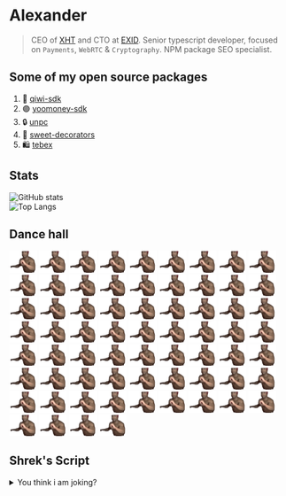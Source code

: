 # Alexander

> CEO of [XHT](https://github.com/xxhax-team) and CTO at [EXID](https://github.com/exid-dev). Senior typescript developer, focused on `Payments`, `WebRTC` & `Cryptography`. NPM package SEO specialist.

## Some of my open source packages

1. 🥝 [qiwi-sdk](https://npmjs.com/package/qiwi-sdk)
2. 🟣 [yoomoney-sdk](https://npmjs.com/package/yoomoney-sdk)
3. 🔒 [unpc](https://npmjs.com/package/unpc)
4. 🍬 [sweet-decorators](https://npmjs.com/package/sweet-decorators)
5. 🛍️ [tebex](https://npmjs.com/package/tebex)

## Stats

![GitHub stats](https://github-readme-stats.vercel.app/api?username=AlexXanderGrib&show_icons=true&theme=tokyonight) <br />
![Top Langs](https://github-readme-stats.vercel.app/api/top-langs/?username=AlexXanderGrib&theme=tokyonight)

## Dance hall

<p align="left">
  <img src="./ricardo-milos.gif" width="50" />
  <img src="./ricardo-milos.gif" width="50" />
  <img src="./ricardo-milos.gif" width="50" />
  <img src="./ricardo-milos.gif" width="50" />
  <img src="./ricardo-milos.gif" width="50" />
  <img src="./ricardo-milos.gif" width="50" />
  <img src="./ricardo-milos.gif" width="50" />
  <img src="./ricardo-milos.gif" width="50" />
  <img src="./ricardo-milos.gif" width="50" />
  <img src="./ricardo-milos.gif" width="50" />
  <img src="./ricardo-milos.gif" width="50" />
  <img src="./ricardo-milos.gif" width="50" />
  <img src="./ricardo-milos.gif" width="50" />
  <img src="./ricardo-milos.gif" width="50" />
  <img src="./ricardo-milos.gif" width="50" />
  <img src="./ricardo-milos.gif" width="50" />
  <img src="./ricardo-milos.gif" width="50" />
  <img src="./ricardo-milos.gif" width="50" />
  <img src="./ricardo-milos.gif" width="50" />
  <img src="./ricardo-milos.gif" width="50" />
  <img src="./ricardo-milos.gif" width="50" />
  <img src="./ricardo-milos.gif" width="50" />
  <img src="./ricardo-milos.gif" width="50" />
  <img src="./ricardo-milos.gif" width="50" />
  <img src="./ricardo-milos.gif" width="50" />
  <img src="./ricardo-milos.gif" width="50" />
  <img src="./ricardo-milos.gif" width="50" />
  <img src="./ricardo-milos.gif" width="50" />
  <img src="./ricardo-milos.gif" width="50" />
  <img src="./ricardo-milos.gif" width="50" />
  <img src="./ricardo-milos.gif" width="50" />
  <img src="./ricardo-milos.gif" width="50" />
  <img src="./ricardo-milos.gif" width="50" />
  <img src="./ricardo-milos.gif" width="50" />
  <img src="./ricardo-milos.gif" width="50" />
  <img src="./ricardo-milos.gif" width="50" />
  <img src="./ricardo-milos.gif" width="50" />
  <img src="./ricardo-milos.gif" width="50" />
  <img src="./ricardo-milos.gif" width="50" />
  <img src="./ricardo-milos.gif" width="50" />
  <img src="./ricardo-milos.gif" width="50" />
  <img src="./ricardo-milos.gif" width="50" />
  <img src="./ricardo-milos.gif" width="50" />
  <img src="./ricardo-milos.gif" width="50" />
  <img src="./ricardo-milos.gif" width="50" />
  <img src="./ricardo-milos.gif" width="50" />
  <img src="./ricardo-milos.gif" width="50" />
  <img src="./ricardo-milos.gif" width="50" />
  <img src="./ricardo-milos.gif" width="50" />
  <img src="./ricardo-milos.gif" width="50" />
  <img src="./ricardo-milos.gif" width="50" />
  <img src="./ricardo-milos.gif" width="50" />
  <img src="./ricardo-milos.gif" width="50" />
  <img src="./ricardo-milos.gif" width="50" />
  <img src="./ricardo-milos.gif" width="50" />
  <img src="./ricardo-milos.gif" width="50" />
  <img src="./ricardo-milos.gif" width="50" />
  <img src="./ricardo-milos.gif" width="50" />
  <img src="./ricardo-milos.gif" width="50" />
  <img src="./ricardo-milos.gif" width="50" />
  <img src="./ricardo-milos.gif" width="50" />
  <img src="./ricardo-milos.gif" width="50" />
  <img src="./ricardo-milos.gif" width="50" />
  <img src="./ricardo-milos.gif" width="50" />
  <img src="./ricardo-milos.gif" width="50" />
  <img src="./ricardo-milos.gif" width="50" />
  <img src="./ricardo-milos.gif" width="50" />
</p>

## Shrek's Script

<details>
  <summary>You think i am joking?</summary>

  <div class="mw-parser-output">
    <p>
      This is the transcript for the 2001 film,
      <a href="https://shrek.fandom.com/wikiShrek_(film)" title="Shrek (film)"
        >Shrek</a
      >.
    </p>
    <h2><span class="mw-headline" id="Transcript">Transcript</span></h2>
    <p>
      <b
        ><a
          href="https://shrek.fandom.com/wikiShrek_(character)"
          title="Shrek (character)"
          >SHREK</a
        ></b
      >: (Reading a storybook) Once upon a time there was a
      <a
        href="https://shrek.fandom.com/wikiStorybook_Princess"
        title="Storybook Princess"
        >lovely princess</a
      >. But she had an enchantment upon her of a fearful sort which could only
      be broken by love's first kiss. She was locked away in a castle guarded by
      a terrible
      <a
        href="https://shrek.fandom.com/wikiStorybook_Dragon"
        title="Storybook Dragon"
        >fire-breathing dragon</a
      >. Many brave knights had attempted to free her from this dreadful prison,
      but non prevailed. She waited in the dragon's keep in the highest room of
      the tallest tower for
      <a
        href="https://shrek.fandom.com/wikiStorybook_Prince"
        class="mw-redirect"
        title="Storybook Prince"
        >her true love</a
      >
      and true love's first kiss. (Laughs, tears out a page of the book) Like
      that's ever gonna happen. What a load of - (toilet flush).
    </p>
    <p>
      "<a href="https://shrek.fandom.com/wikiAll_Star" title="All Star"
        >All Star</a
      >" by Smash Mouth begins to play. Shrek exits an outhouse and goes about
      his day like taking a mud shower, brushing his teeth with bug paste, and
      farting in his pool in the
      <a href="https://shrek.fandom.com/wikiSwamp" title="Swamp">swamp</a> .
    </p>
    <p>
      In a
      <a
        href="https://shrek.fandom.com/wikiVillage_(Duloc)"
        title="Village (Duloc)"
        >nearby village</a
      >, an
      <a href="https://shrek.fandom.com/wikiAngry_Mobs" title="Angry Mobs"
        >angry mob</a
      >
      gather up to go after Shrek. At night, the villagers head into the swamp
      and wait outside Shrek's home.
    </p>
    <p><b>NIGHT - NEAR SHREK'S HOME</b></p>
    <p>Villager 1: Think it's in there?</p>
    <p>Villager 2: All right. Let's get it!</p>
    <p>Villager 1: Whoa. Hold on. Do you know what that thing can do to you?</p>
    <p>Villager 3: Yeah, it'll grind your bones for it's bread.</p>
    <p>Shrek sneaks up behind them and laughs.</p>
    <p>
      SHREK: Yes, well, actually, that would be a giant. Now, ogres, oh they're
      much worse. They'll make a suit from your freshly peeled skin...
    </p>
    <p>Villagers: No!</p>
    <p>
      SHREK: They'll shave your liver. Squeeze the jelly from your eyes!
      Actually, it's quite good on toast.
    </p>
    <p>
      Villager 1: Back! Back, beast! Back! I warn ya! (Waves the torch at
      Shrek.)
    </p>
    <p>
      Shrek licks his fingers and extinguishes the torch. The men shrink back
      away from him. Shrek terrifies the mob with a frightening roar, his spit
      extinguishing all the remaining torches.
    </p>
    <p>SHREK: (Whispering) This is the part where you run away.</p>
    <p>The men drop their torches and pitchforks and flee as fast they can.</p>
    <p>
      SHREK: And stay out! (looks down and picks up a wanted poster. Reads.)
      "Wanted. Fairytale creatures." (He sighs and drops the paper on the
      ground.)
    </p>
    <p><b>THE NEXT DAY - FOREST</b></p>
    <p>
      Lines of
      <a
        href="https://shrek.fandom.com/wikiList_of_the_Fairytale_Creatures_banished_to_Shrek%27s_Swamp"
        title="List of the Fairytale Creatures banished to Shrek's Swamp"
        >fairy tale creatures</a
      >
      are put in chains and are led into wagons by
      <a href="https://shrek.fandom.com/wikiDuloc_Guards" title="Duloc Guards"
        >Duloc Guards</a
      >. The
      <a
        href="https://shrek.fandom.com/wikiCaptain_of_the_Duloc_Guards"
        title="Captain of the Duloc Guards"
        >Captain of the Duloc Guards</a
      >
      sits at a table paying people for bringing the fairytale creatures in.
      Waiting in line is
      <a href="https://shrek.fandom.com/wikiDonkey" title="Donkey">Donkey</a> on
      a leash and his owner. Some of the others in line include
      <a href="https://shrek.fandom.com/wikiPeter_Pan" title="Peter Pan"
        >Peter Pan</a
      >, who is carrying
      <a href="https://shrek.fandom.com/wikiTinker_Bell" title="Tinker Bell"
        >Tinkerbell</a
      >
      in a cage,
      <a
        href="https://shrek.fandom.com/wikiMister_Geppetto"
        title="Mister Geppetto"
        >Geppetto</a
      >
      who is carrying
      <a href="https://shrek.fandom.com/wikiPinocchio" title="Pinocchio"
        >Pinocchio</a
      >, and a farmer carrying the
      <a
        href="https://shrek.fandom.com/wikiThree_Little_Pigs"
        title="Three Little Pigs"
        >Three Little Pigs</a
      >.
    </p>
    <p>
      GUARD: All right. This one's full. Take it away! Move it along. Come on!
      Get up!
    </p>
    <p>THE CAPTAIN: Next!</p>
    <p>
      GUARD: (Taking the
      <a
        href="https://shrek.fandom.com/wikiWicked_Witch_(Shrek)"
        title="Wicked Witch (Shrek)"
        >witch's</a
      >
      broom) Give me that! Your flying days are over. (breaks the broom in half)
    </p>
    <p>THE CAPTAIN: That's 20 pieces of silver for the witch. Next!</p>
    <p>GUARD: Get up! Come on!</p>
    <p>
      <a href="https://shrek.fandom.com/wikiMama_Bear" title="Mama Bear"
        >Mama Bear</a
      >
      and
      <a href="https://shrek.fandom.com/wikiPapa_Bear" title="Papa Bear"
        >Papa Bear</a
      >
      are locked inside giant cages, with
      <a href="https://shrek.fandom.com/wikiBaby_Bear" title="Baby Bear"
        >Little Bear</a
      >
      in his own cage.
    </p>
    <p>LITTLE BEAR: (crying) This cage is too small.</p>
    <p>
      DONKEY: (To his owner) Please, don't turn me in. I'll never be stubborn
      again. I can change. Please! Give me another chance!
    </p>
    <p>
      <a href="https://shrek.fandom.com/wikiThe_Old_Woman" title="The Old Woman"
        >OLD WOMAN</a
      >: Oh, shut up. (jerks his rope)
    </p>
    <p>DONKEY: Oh!</p>
    <p>THE CAPTAIN: Next! What have you got?</p>
    <p>GEPPETTO: This little wooden puppet.</p>
    <p>PINOCCHIO: I'm not a puppet. I'm a real boy. (his nose grows)</p>
    <p>THE CAPTAIN: Five shillings for the possessed toy. Take it away.</p>
    <p>
      PINOCCHIO: Father, please! Don't let them do this! Help me! (Geppetto
      takes the money and walks off. The old woman steps up to the table.)
    </p>
    <p>THE CAPTAIN: Next! What have you got?</p>
    <p>OLD WOMAN: Well, I've got a talking donkey.</p>
    <p>
      THE CAPTAIN: Right. Well, that's good for ten shillings, if you can prove
      it.
    </p>
    <p>OLD WOMAN: Oh, go ahead, little fella. (Donkey stays silent).</p>
    <p>THE CAPTAIN: Well?..</p>
    <p>
      OLD WOMAN: Oh, oh, he's just...he's just a little nervous. He's really
      quite a chatterbox. (Smacks Donkey) Talk, you boneheaded dolt, talk!
    </p>
    <p>THE CAPTAIN: That's it. I've heard enough. Guards!</p>
    <p>
      OLD WOMAN: No, no, he talks! He does. (Moving Donkey's lips) I can talk. I
      love to talk. I'm the talkingest damn thing you ever saw.
    </p>
    <p>THE CAPTAIN: Get her out of my sight.</p>
    <p>OLD WOMAN: No, no! I swear! Oh! He can talk!</p>
    <p>
      The guards grab the old woman and she struggles with them. One of her legs
      flies out and kicks Tinkerbell out of Peter Pan's hands, and her cage
      drops on Donkey's head. He gets sprinkled with fairy dust and starts
      floating upwards.
    </p>
    <p>DONKEY: Hey! I can fly!</p>
    <p>PETER PAN: He can fly!</p>
    <p>THREE LITTLE PIGS: He can fly!</p>
    <p>THE CAPTAIN: He can talk?!</p>
    <p>
      DONKEY: Ha, ha! That's right, fool! Now I'm a flying, talking donkey. You
      might have seen a housefly, maybe even a superfly but I bet you ain't
      never seen a donkey fly. Ha, ha! (The pixie dust's effects begin to wear
      off) Uh-oh. (He drops out of the air and hits the ground with a thud.)
    </p>
    <p>THE CAPTAIN: Seize him!</p>
    <p>
      Donkey dodges the guards as they try to grab him and runs deeper into the
      forest.
    </p>
    <p>GUARDS: He's getting away! Get him! This way! Turn!</p>
    <p>
      Donkey keeps running and he eventually runs head first into Shrek's
      backside. Shrek turns around to see who bumped into him and glares down at
      Donkey. Donkey looks scared of Shrek for a moment, but he quickly hides
      him after seeing that the guards have caught up to him.
    </p>
    <p>THE CAPTAIN: You there. Ogre!</p>
    <p>SHREK: Aye?</p>
    <p>
      THE CAPTAIN: By the order of
      <a href="https://shrek.fandom.com/wikiLord_Farquaad" title="Lord Farquaad"
        >Lord Farquaad</a
      >, I am authorized to place you both under arrest and...(Shrek slowly
      approaches the group of guards, the guards visibly frightened by him)
      transport you to... a designated...resettlement...facility?
    </p>
    <p>SHREK: Oh, really? You and what army? (Smiles)</p>
    <p>
      The Captain looks behind himself and sees that all the other guards have
      abandoned him. The Captain tucks tail and runs off. Shrek shakes his head
      and starts walking back to his swamp. Donkey, impressed by Shrek, follows
      him.
    </p>
    <p>
      DONKEY: Can I say something to you? Listen, you was really, really, really
      somethin' back here. Incredible!
    </p>
    <p>
      SHREK: Are you talkin' to...(he turns around and Donkey is gone) me? (he
      turns back around and Donkey is right in front of him.) Whoa!
    </p>
    <p>
      DONKEY: Yes. I was talkin' to you. Can I tell you that you that you was
      great back there? Man those guards! They thought they was all of that.
      Then you showed up and bam! They was trippin' over themselves like babes
      in the woods. That really made me feel good to see that.
    </p>
    <p>SHREK: (Annoyed) Oh, that's great. Really.</p>
    <p>DONKEY: Man, it's good to be free.</p>
    <p>
      SHREK: Now, why don't you go celebrate your freedom with your own friends?
      Hmm?
    </p>
    <p>
      DONKEY: But, uh, I don't have any friends. And I'm not goin' out there by
      myself. Hey, wait a minute! I got a great idea! I'll stick with you.
      You're a mean, green, fightin' machine. Together we'll scare the spit out
      of anybody that crosses us.
    </p>
    <p>
      Shrek turns and regards Donkey for a moment before loudly roaring in is
      face.
    </p>
    <p>
      DONKEY: Oh, wow! That was really scary. If you don't mind me sayin', if
      that don't work, your breath certainly will get the job done, 'cause you
      definitely need some Tic Tacs or something, 'cause you breath stinks! You
      almost burned the hair outta my nose, just like the time...(Shrek covers
      his mouth but Donkey continues to talk, so Shrek removes his hand.)
      ...then I ate some rotten berries. I had strong gases leaking out of my
      butt that day.
    </p>
    <p>SHREK: Why are you following me?</p>
    <p>
      DONKEY: I'll tell you why. (singing) 'Cause I'm all alone, There's no one
      here beside me, My problems have all gone, There's no one to deride me,
      But you gotta have friends...
    </p>
    <p>
      SHREK: Stop singing! (Picks up Donkey by his ears and tail) It's no wonder
      you don't have any friends (drops him).
    </p>
    <p>DONKEY: Wow. Only a true friend would be that cruelly honest.</p>
    <p>SHREK: Listen, little donkey. Take a look at me. What am I?</p>
    <p>DONKEY: (looks all the way up at Shrek) Uh...really tall?</p>
    <p>
      SHREK: No! I'm an ogre! You know, "Grab your torch and pitchforks."
      Doesn't that bother you?
    </p>
    <p>DONKEY: Nope.</p>
    <p>SHREK: Really?</p>
    <p>DONKEY: Really, really.</p>
    <p>SHREK: Oh.</p>
    <p>DONKEY: Man, I like you. What's you name?</p>
    <p>SHREK: Uh, Shrek.</p>
    <p>
      DONKEY: Shrek? Well, you know what I like about you, Shrek? You got that
      kind of "I-don't-care-what-nobody-thinks-of-me" thing. I like that. I
      respect that, Shrek. You all right. (They come over a hill overlooking
      Shrek's home.) Whoa! Look at that. Who'd want to live in place like that?
    </p>
    <p>SHREK: That would be my home.</p>
    <p>
      DONKEY: Oh! And it is lovely! Just beautiful. You know you are quite a
      decorator. It's amazing what you've done with such a modest budget. I like
      that boulder. That is a nice boulder. (Looks at Shrek's "keep out" signs)
      I guess you don't entertain much, do you?
    </p>
    <p>SHREK: I like my privacy.</p>
    <p>
      DONKEY: You know, I do too. That's another thing we have in common. Like I
      hate it when you got somebody in your face. You'retrying to give them a
      hint, and they won't leave. And there's that big awkward silence you know?
      (awkward silence) Can I stay with you?
    </p>
    <p>SHREK: Uh, what?</p>
    <p>DONKEY: Can I stay with you, please?</p>
    <p>SHREK: (sarcastically) Of course!</p>
    <p>DONKEY: Really?</p>
    <p>SHREK: No.</p>
    <p>
      DONKEY: Please! I don't wanna go back there! You don't know what it's like
      to be considered a freak. (Donkey pushes Shrek up against the door) Well,
      maybe you do. But that's why we gotta stick together. You gotta let me
      stay! Please! Please!
    </p>
    <p>SHREK: Okay! Okay! But one night only.</p>
    <p>DONKEY: Ah! Thank you! (he runs inside the hut)</p>
    <p>SHREK: What are you...No! (Donkey hops up onto a chair.) No!</p>
    <p>
      DONKEY: This is gonna be fun! We can stay up late, swappin' manly stories,
      and in the mornin'... I'm makin' waffles.
    </p>
    <p>SHREK: Oh!</p>
    <p>DONKEY: Where do, uh, I sleep?</p>
    <p>SHREK: (irritated) Outside!</p>
    <p>
      DONKEY: Oh, well, I guess that's cool. I mean, I don't know you, and you
      don't know me, so I guess outside is best, you know. Here I go. Good
      night. (Shrek slams the door, shutting Donkey outside) I mean, I do like
      the outdoors. I'm a donkey. I was born outside. I'll just be sitting by
      myself outside, I guess, you know. By myself, outside. I'm all
      alone...there's no one here beside me...
    </p>
    <p><b>SHREK'S HOME - NIGHT</b></p>
    <p>
      Shrek is getting ready for dinner. He sits down and lights a candle made
      out of earwax. He begins to eat when he hears a noise. He stands up with a
      huff.
    </p>
    <p>SHREK: (to Donkey) I thought I told you to stay outside!</p>
    <p>DONKEY: (from the window) I am outside!</p>
    <p>
      Shrek hears a noise from inside and turns to find the source. He sees
      several shadows moving and looks around, spotting the
      <a
        href="https://shrek.fandom.com/wikiThe_Three_Blind_Mice"
        title="The Three Blind Mice"
        >Three Blind Mice</a
      >
      on his table.
    </p>
    <p>
      MOUSE 1: Well, gents, it's a far cry from the farm, but what choice do we
      have?
    </p>
    <p>MOUSE 2: It's not home, but it'll do just fine.</p>
    <p>GORDON: (bouncing on a slug) What a lovely bed.</p>
    <p>
      SHREK Got ya. (Grabs Gordon, but he escapes and lands on his shoulder.)
    </p>
    <p>GORDON: I found some cheese. (bites into Shrek's ear)</p>
    <p>SHREK: Ow! (tries to grab him)</p>
    <p>GORDO: Blah! Awful stuff. (jumps down to the table)</p>
    <p>BLIND MOUSE: Is that you, Gordon?</p>
    <p>GORDO: How did you know?</p>
    <p>
      SHREK: Enough! (he grabs all three mice) What are you doing in my house?
      (He gets bumped from behind and he drops the mice.) Hey!
    </p>
    <p>
      Shrek turns around and sees the
      <a
        href="https://shrek.fandom.com/wikiThe_Seven_Dwarfs"
        title="The Seven Dwarfs"
        >Seven Dwarves</a
      >
      have put
      <a href="https://shrek.fandom.com/wikiSnow_White" title="Snow White"
        >Snow White</a
      >, sleeping in her glass coffin, on the table.
    </p>
    <p>SHREK: Oh, no, no, no. Dead broad off the table!</p>
    <p>DWARF: Where are we supposed to put her? The bed's taken.</p>
    <p>SHREK: Huh?</p>
    <p>
      Shrek marches over to the bedroom and throws back the curtain. The
      <a href="https://shrek.fandom.com/wikiBig_Bad_Wolf" title="Big Bad Wolf"
        >Big Bad Wolf</a
      >
      is sitting in the bed. The wolf just looks at him.
    </p>
    <p>BIG BAD WOLF: What?</p>
    <p>
      Shrek now has the Big Bad Wolf by the collar and is dragging him to the
      front door.
    </p>
    <p>
      SHREK: I live in a swamp. I put up signs. I'm a terrifying ogre! What do I
      have to do get a little privacy?
    </p>
    <p>
      He opens the front door to throw the Wolf out and he sees that a horde of
      fairytale creatures have set up camp in his swamp.
    </p>
    <p>
      SHREK: Oh, no. No! No! (He dodges out the way of a group of witches flying
      on broomsticks)
    </p>
    <p>
      The Three Bears (minus Mama Bear) sit around the fire, the
      <a href="https://shrek.fandom.com/wikiPied_Piper" title="Pied Piper"
        >Pied Piper</a
      >
      is playing his pipe and the rats are all running to him, some elves are
      directing flight traffic so that the fairies and witches can land...etc.
    </p>
    <p>
      SHREK: What are you doing in my swamp?!! (this echoes throughout the camp
      and everyone falls silent.)
    </p>
    <p>
      Gasps are heard all around. The
      <a
        href="https://shrek.fandom.com/wikiThe_Three_Good_Fairies"
        title="The Three Good Fairies"
        >Three Good Fairies</a
      >
      hide inside a tent.
    </p>
    <p>
      SHREK: All right, get out of here. All of you, move it! Come on! Let's go!
      Hapaya! Hapaya! Hey! Quickly. Come on! (more dwarves run inside the house)
      No, no! No, no. Not there! Not there! (they shut the door on him) Oh!
      (turns to look at Donkey)
    </p>
    <p>DONKEY: Hey, don't look at me. I didn't invite them.</p>
    <p>PINOCCHIO: Oh, gosh, no one invited us.</p>
    <p>SHREK: What?</p>
    <p>PINOCCHIO: We were forced to come here.</p>
    <p>SHREK: (flabbergasted) By who?</p>
    <p>
      LITTLE PIG: Lord Farquaad. He huffed and he puffed and he...signed an
      eviction notice.
    </p>
    <p>
      SHREK: (heavy sigh) All right. Who knows where this... "Farquaad" guy is?
    </p>
    <p>Everyone looks around at each other but no one answers.</p>
    <p>DONKEY: Oh, I do. I know where he is!</p>
    <p>SHREK: Does anyone else know where to find him? Anyone at all?</p>
    <p>DONKEY: Me! Me!</p>
    <p>SHREK: Anyone?</p>
    <p>DONKEY: Oh! Oh, pick me! Oh, I know! I know! Me, me!</p>
    <p>
      SHREK: (sigh) Okay, fine. Attention all...fairy tale things. Do not get
      comfortable. Your welcome is officially worn out. In fact, I'm gonna see
      this guy Farquaad right now and get you all off my land and back where you
      came from! (Pause. Then the crowd cheers wildly.) Oh! (to Donkey) You!
      You're comin' with me.
    </p>
    <p>
      DONKEY: All right, that's what I like to hear, man. Shrek and Donkey, two
      stalwart friends, off on a whirlwind big-city adventure. I love it!
    </p>
    <p>
      DONKEY: (singing) On the road again. Sing it with me, Shrek. I can't wait
      to get on the road again.
    </p>
    <p>SHREK: What did I say about singing?</p>
    <p>DONKEY: Can I whistle?</p>
    <p>SHREK: No.</p>
    <p>DONKEY: Can I hum it?</p>
    <p>SHREK: All right, hum it.</p>
    <p>Donkey begins to hum 'On the Road Again'.</p>
    <p>
      <b
        >DULOC -
        <a
          href="https://shrek.fandom.com/wikiDuloc_Dungeon"
          title="Duloc Dungeon"
          >DUNGEON</a
        ></b
      >
    </p>
    <p>
      A masked man is pouring a glass of milk. Another man is shown walking down
      the hallway towards the room. As he is let into the room by two guards, we
      can see that the man is abnormally short. The masked man is dunking a
      small person into the glass of milk.
    </p>
    <p>FARQUAAD: (stepping forward) That's enough. He's ready to talk.</p>
    <p>
      <a
        href="https://shrek.fandom.com/wikiGingerbread_Man"
        title="Gingerbread Man"
        >The Gingerbread Man</a
      >
      is pulled out of the milk by
      <a href="https://shrek.fandom.com/wikiThelonious" title="Thelonious"
        >Thelonious</a
      >
      and is slammed down onto a cookie sheet. Farquaad manically laughs as he
      walks over to the table. When he reaches the table we see that it only
      goes up to his eyes. He clears his throat and the table is lowered.
    </p>
    <p>
      FARQUAAD: (he picks up the Gingy's severed legs and plays with them) Run,
      run, run, as fast as you can. You can't catch me. I'm the gingerbread man!
    </p>
    <p>GINGY: You're a monster.</p>
    <p>
      FARQUAAD: I'm not the monster here, you are. (throws one leg at Gingy) You
      and the rest of that fairy tale trash, poisoning my perfect world (crumbes
      his other leg into dust). Now, tell me! Where are the others?!
    </p>
    <p>GINGY: Eat me! (He spits milk into Farquaad's eye.)</p>
    <p>
      FARQUAAD: I've tried to be fair to you creatures. Now my patience has
      reached its end! Tell me or I'll...(he grabs one of Gingy's gumdrop
      buttons)
    </p>
    <p>GINGY: No, no, not the buttons. Not my gumdrop buttons!</p>
    <p>FARQUAAD: All right then. Who's hiding them?</p>
    <p>GINGY: Okay, I'll tell you. Do you know the muffin man?</p>
    <p>FARQUAAD: The muffin man?</p>
    <p>GINGERBREAD MAN: The muffin man.</p>
    <p>
      FARQUAAD: Yes, I know the muffin man, who lives on
      <a href="https://shrek.fandom.com/wikiDrury_Lane" title="Drury Lane"
        >Drury Lane</a
      >?
    </p>
    <p>GINGERBREAD MAN: Well, she's married to the muffin man.</p>
    <p>FARQUAAD: The muffin man?</p>
    <p>GINGERBREAD MAN: The muffin man!</p>
    <p>
      FARQUAAD: She's married to the muffin man...(A door opens and the Captain
      announces himself)
    </p>
    <p>HEAD GUARD: My lord! We've found it.</p>
    <p>FARQUAAD: Then what are you waiting for? Bring it in!</p>
    <p>
      More guards enter carrying something that is covered by a sheet. They hang
      up whatever it is and remove the sheet. It is the
      <a href="https://shrek.fandom.com/wikiMagic_Mirror" title="Magic Mirror"
        >Magic Mirror</a
      >.
    </p>
    <p>GINGERBREAD MAN: (in awe) Ohhhh...</p>
    <p>FARQUAAD: Magic mirror...</p>
    <p>
      GINGERBREAD MAN: Don't tell him anything! (Farquaad picks him up and dumps
      him into a trash can with a lid.) No!
    </p>
    <p>
      FARQUAAD: Evening. Mirror, mirror on the wall, is this not the most
      perfect kingdom of them all?
    </p>
    <p>MIRROR: Well, technically you're not a king.</p>
    <p>
      FARQUAAD: Uh, Thelonius. (Thelonius holds up a hand mirror and smashes it
      with his fist.) You were saying?
    </p>
    <p>
      MIRROR: What I mean is you're not a king yet. But you can become one. All
      you have to do is marry a princess.
    </p>
    <p>FARQUAAD: Go on.</p>
    <p>
      MIRROR: (chuckles nervously) So, just sit back and relax, my lord, because
      it's time for you to meet today's eligible bachelorettes. And here they
      are!
    </p>
    <p>
      Using himself as a screen, the Magic Mirror presents a dating show to
      Farquaad, Thelonious, the Captain, and a few Duloc Guards.
    </p>
    <p>
      MIRROR: Bachelorette number one is a mentally abused shut-in from a
      kingdom far, far away. She likes sushi and hot tubbing anytime. Her
      hobbies include cooking and cleaning for her two evil sisters. Please
      welcome
      <a href="https://shrek.fandom.com/wikiCinderella" title="Cinderella"
        >Cinderella</a
      >. (shows painting of Cinderella in her ball gown putting on the glass
      slipper) Bachelorette number two is a cape-wearing girl from the land of
      fancy. Although she lives with seven other men, she's not easy. Just kiss
      her dead, frozen lips and find out what a live wire she is. Come on. Give
      it up for Snow White! (shows painting of Snow White in her slumber) And
      last, but certainly not last, bachelorette number three is a fiery redhead
      from a
      <a
        href="https://shrek.fandom.com/wikiDragon%27s_Keep"
        title="Dragon's Keep"
        >dragon-guarded castle</a
      >
      surrounded by hot boiling lava! But don't let that cool you off. She's a
      loaded pistol who likes piña coladas and getting caught in the rain. Yours
      for the rescuing,
      <a href="https://shrek.fandom.com/wikiFiona" title="Fiona"
        >Princess Fiona</a
      >! (Shows painting of Princess Fiona at the window of her tower) So will
      it be: bachelorette number one, bachelorette number two or bachelorette
      number three?
    </p>
    <p>GUARDS: Two! Two! Three! Three! Two! Two! Three!</p>
    <p>FARQUAAD: Three? One? Three?</p>
    <p>THELONIUS: Three! (holds up 2 fingers) Pick number three, my lord!</p>
    <p>FARQUAAD: Okay, okay, uh, number three!</p>
    <p>MIRROR: Lord Farquaad, you've chosen Princess Fiona.</p>
    <p>
      "Escape (The Piña Colada Song)" by Rupert Holmes begins playing. The crowd
      cheers.
    </p>
    <p>
      FARQUAAD: (Gazing at her portrait) Princess Fiona...she's perfect. All I
      have to do is just find someone who can go...(Farquaad starts
      braintstorming)
    </p>
    <p>
      MIRROR: But I probably should mention the little thing that happens at
      night.
    </p>
    <p>FARQUAAD: (Talking to himself, ignoring the Mirror) I'll do it.</p>
    <p>MIRROR: Yes, but after sunset...</p>
    <p>
      FARQUAAD: Silence! I will make this Princess Fiona my queen, and
      <a href="https://shrek.fandom.com/wikiDuloc" title="Duloc">Duloc</a> will
      finally have the perfect king! Captain, assemble your finest men. We're
      going to have a tournament. (smiles evilly)
    </p>
    <p><b>DULOC KINGDOM - EXTERIOR</b></p>
    <p>
      Shrek and Donkey come out of the field just outside the Duloc parking lot.
    </p>
    <p>
      DONKEY: But that's it. That's it right there. That's Duloc. I told ya I'd
      find it.
    </p>
    <p>
      SHREK: (Gazing up at
      <a href="https://shrek.fandom.com/wikiDuloc_Castle" title="Duloc Castle"
        >Duloc Castle</a
      >, a building that towers over the rest of the kingdom) So, that must be
      Lord Farquaad's castle.
    </p>
    <p>DONKEY: Uh-huh. That's the place.</p>
    <p>
      SHREK: Do you think maybe he's compensating for something? (He laughs, but
      then groans as Donkey doesn't get the joke. He continues walking through
      the parking lot.)
    </p>
    <p>DONKEY: Hey, wait. Wait up, Shrek.</p>
    <p>
      MAN: Hurry, darling. We're late. Hurry.! (The man and his wife hurry into
      the entrance)
    </p>
    <p>SHREK: Hey, you! (</p>
    <p>
      <a href="https://shrek.fandom.com/wikiDuloc_Mascot" title="Duloc Mascot"
        >A mascot</a
      >, who is wearing a giant head that looks like Lord Farquaad, screams and
      begins running through the rows of rope to get to the front gate to get
      away from Shrek.
    </p>
    <p>
      SHREK: Wait a second. Look, I'm not gonna eat you. I just- - I just - -
    </p>
    <p>
      Shrek sighs and then begins walking straight through the rows. The mascot
      runs into a wall and falls down. Shrek and Donkey look at him then
      continue on into Duloc.)
    </p>
    <p><b>DULOC - INTERIOR</b></p>
    <p>They look around but all is quiet and there is not a person in sight</p>
    <p>SHREK: It's quiet. Too quiet. Where is everybody?</p>
    <p>DONKEY: Hey, look at this!</p>
    <p>
      Donkey runs over and pulls a lever that is attached to a box marked
      'Information'. The music winds up and then the box doors open up. There
      are little wooden people inside and they begin to sing.
    </p>
    <p>
      WOODEN PEOPLE: Welcome to Duloc such a perfect town / Here we have some
      rules let us lay them down / Don't make waves, stay in line and we'll get
      along fine / Duloc is perfect place / Please keep off of the grass / Shine
      your shoes, wipe your... face / Duloc is, Duloc is / Duloc is perfect
      place.
    </p>
    <p>
      Suddenly a camera takes Donkey and Shrek's picture, both of which are
      dumbfounded.
    </p>
    <p>
      DONKEY: Wow! Let's do that again! (makes ready to run over and pull the
      lever again)
    </p>
    <p>
      SHREK: (grabs Donkey's tail and holds him still) No. No. No, no, no! No.
    </p>
    <p>They hear a trumpet fanfare and head over to the arena.</p>
    <p>
      FARQUAAD: Brave knights. You are the best and brightest in all the land.
      Today one of you shall prove himself...
    </p>
    <p>
      As Shrek and Donkey walk down the tunnel to get into the arena Donkey is
      humming the Duloc theme song.
    </p>
    <p>SHREK: All right. You're going the right way for a smacked bottom.</p>
    <p>DONKEY: Sorry about that.</p>
    <p><b>COURTYARD</b></p>
    <p>
      In the center of a stadium-like courtyard,
      <a href="https://shrek.fandom.com/wikiDuloc_Knights" title="Duloc Knights"
        >Duloc Knights</a
      >
      are gathered as a large crowd of citizens watches on from the stands.
      Horses, kegs of beer, arrow targets, and other equipment are scattered
      about. Farquaad is atop a high up balcony, flanked by two guards,
      addressing the crowd. Shrek and Donkey step out onto the courtyard but
      don't seem to be noticed.
    </p>
    <p>
      FARQUAAD: That champion shall have the honor-- no, no -- the privilege to
      go forth and rescue the lovely Princess Fiona from the fiery keep of the
      dragon. If for any reason the winner is unsuccessful, the first runner-up
      will take his place and so on and so forth. Some of you may die, but it's
      a sacrifice I am willing to make. (cheers) Let the tournament begin!
    </p>
    <p>
      Shrek marches through the Duloc Knights, who back away in disgust upon
      noticing him.
    </p>
    <p>
      FARQUAAD: (He notices Shrek) Oh! What is that? (The crowd gasps) It's
      hideous!
    </p>
    <p>
      SHREK: (Looks at Donkey and then back at Farquaad) Ah, that's not very
      nice. It's just a donkey (Donkey looks confused, the joke is once again
      lost on him).
    </p>
    <p>
      FARQUAAD: Indeed. Knights, new plan! The one who kills the ogre will be
      named champion! Have it him! (Points at Shrek)
    </p>
    <p>
      The Duloc Knights draw their weapons and slowly approach Shrek as he backs
      up, the crowd cheering them on.
    </p>
    <p>CROWD: Get him!</p>
    <p>
      SHREK: Oh, hey! Now come on! Hang on now. (bumps into a table where there
      are mugs of beer)
    </p>
    <p>CROWD: Go ahead! Get him!</p>
    <p>
      SHREK: (holds up a mug of beer) Can't we just settle this over a pint?
    </p>
    <p>CROWD: Kill the beast!</p>
    <p>SHREK: No? All right then. (drinks the ale in one gulp) Come on!</p>
    <p>
      Shrek takes the mug and smashes the spigot off the large barrel of beer
      behind him. The beer comes rushing out, knocking the knights down and
      wetting the ground into mud. Shrek slides past the knights and uses a
      spear like a hockey stick to knock one of his feet. Donkey hops up onto
      one of the larger beer barrels. It breaks free of it's ropes and begins to
      roll. Donkey manages to squish two knights into the mud and rolls over
      another group of knights running after Shrek. Shrek uses the ropes of the
      wrestling ring to launch himself at two knights and knocks them over. The
      crowd Shrek jump kicks a knight, and then body slams another. A knight
      comes from behind Shrek with his spear ready to attack. The crowd gasps,
      but before he can make a move Shrek puts him in a full-nelson hold.
    </p>
    <p>DONKEY: Hey, Shrek, tag me! Tag me!</p>
    <p>
      Shrek brings the knight over to Donkey, who leans on the ropes and
      headbutts the knight. Shrek gets up on the ropes and interacts with the
      crowd, who have now begun to cheer for Shrek and Donkey.
    </p>
    <p>SHREK: Yeah!</p>
    <p>
      A knight tries to sneak up behind Shrek, but he turns in time to sees him
      and jumps on him.
    </p>
    <p>
      <a href="https://shrek.fandom.com/wikiWrestling_Fan" title="Wrestling Fan"
        >WOMAN</a
      >: The chair! Give him the chair!
    </p>
    <p>
      Shrek uses a folding chair to smack the knight lying on the ground. Shrek
      dispatches a few more knights with ease. Shrek picks up the last knight,
      spinning him over his head and then throwing him into the wrestling ring.
      Donkey kicks his helmet, and the ding sounds the end of the match. Finally
      all the knights are down. The audience goes wild.
    </p>
    <p>
      SHREK: Oh, yeah! Ah! Ah! Thank you! Thank you very much! I'm here till
      Thursday. Try the veal! Ha, ha! (laughs)
    </p>
    <p>
      Farquaad motions to the guards, who then aim their crossbows at Shrek and
      Donkey. The crowd gasps and goes silent. Shrek stops laughing.
    </p>
    <p>GUARD: Shall I give the order, sir?</p>
    <p>
      FARQUAAD: No, I have a better idea. People of Duloc, I give you our
      champion!
    </p>
    <p>The crowd cheers and a fanfare plays.</p>
    <p>SHREK: What?</p>
    <p>
      FARQUAAD: Congratulations, ogre. You're won the honor of embarking on a
      great and noble quest.
    </p>
    <p>SHREK: Quest? I'm already on a quest. A quest to get my swamp back.</p>
    <p>FARQUAAD: <i>Your</i> swamp?</p>
    <p>
      SHREK: Yeah, <i>my</i> swamp! Where <i>you</i> dumped those fairy tale
      creatures!
    </p>
    <p>
      FARQUAAD: Indeed. All right, ogre. I'll make you a deal. Go on this quest
      for me, and I'll give you your swamp back.
    </p>
    <p>SHREK: Exactly the way it was?</p>
    <p>FARQUAAD: Down to the last slime-covered toadstool.</p>
    <p>SHREK: And the squatters?</p>
    <p>FARQUAAD: As good as gone.</p>
    <p>SHREK: What kind of quest?</p>
    <p><b>DULOC - EXTERIOR</b></p>
    <p>
      Donkey and Shrek are now walking through the fields heading away from
      Duloc. Shrek is munching on an onion.
    </p>
    <p>
      DONKEY: Let me get this straight. You're gonna go fight a dragon and
      rescue a princess just so Farquaad will give you back a swamp which you
      only don't have because he filled it full of freaks in the first place. Is
      that about right?
    </p>
    <p>SHREK: You know, maybe there's a good reason donkeys shouldn't talk.</p>
    <p>
      DONKEY: I don't get it. Why don't you just pull some of that ogre stuff on
      him? Throttle him, lay siege to his fortress, grinds his bones to make
      your bread, the whole ogre trip.
    </p>
    <p>
      SHREK: Oh, I know what. Maybe I could have decapitated an entire village
      and put their heads on a pike, gotten a knife, cut open their spleen and
      drink their fluids. Does that sound good to you?
    </p>
    <p>DONKEY: Uh, no, not really, no.</p>
    <p>
      SHREK: For your information, there's a lot more to ogres than people
      think.
    </p>
    <p>DONKEY: Example?</p>
    <p>
      SHREK: Example? Okay, um, ogres are like onions. (he holds out his onion)
    </p>
    <p>DONKEY: (sniffs the onion) They stink?</p>
    <p>SHREK: Yes - - No!</p>
    <p>DONKEY: They make you cry?</p>
    <p>SHREK: No!</p>
    <p>
      DONKEY: Oh, you leave them in the sun, they get all brown, start sproutin'
      little white hairs.
    </p>
    <p>
      SHREK: No! Layers! Onions have layers. Ogres have layers! Onions have
      layers. You get it? We both have layers. (he throws away the onion and
      walks off)
    </p>
    <p>
      DONKEY: (trailing after Shrek) Oh, you both have layers. Oh. {Sniffs} You
      know, not everybody likes onions. Cake! Everybody loves cakes! Cakes have
      layers.
    </p>
    <p>SHREK: I don't care... what everyone likes. Ogres are not like cakes.</p>
    <p>
      DONKEY: You know what else everybody likes? Parfaits. Have you ever met a
      person, you say, "Let's get some parfait," they say, "Hell no, I don't
      like no parfait"? Parfaits are delicious.
    </p>
    <p>
      SHREK: (Yelling) No! You dense, irritating, miniature beast of burden!
      Ogres are like onions! End of story. Bye-bye. See ya later.
    </p>
    <p>
      DONKEY: Parfaits may be the most delicious thing on the whole damn planet.
    </p>
    <p>SHREK: You know, I think I preferred your humming.</p>
    <p>
      DONKEY: Do you have a tissue or something? I'm making a mess. Just the
      word parfait makes me start slobbering.
    </p>
    <p>
      They head off. There is a montage of their journey. Walking through a
      field at sunset. Sleeping beneath a bright moon. Shrek burns his foot
      trying to stomp out the campfire, so Donkey pees on the fire to put it
      out. They arrive at the outskirts of a giant, ominous volcano.
    </p>
    <p>
      DONKEY: (sniffs) Ohh! Shrek! Did you do that? You gotta warn somebody
      before you just crack one off. My mouth was open and everything.
    </p>
    <p>
      SHREK: Believe me, Donkey, if it was me, you'd be dead. (sniffs) It's
      brimstone. We must be getting close.
    </p>
    <p>
      DONKEY: Yeah, right, brimstone. Don't be talking about it's the brimstone.
      I know what I smell. It wasn't no brimstone. It didn't come off no stone
      neither.
    </p>
    <p>They climb up the side of the volcano.</p>
    <p><b>DRAGON'S KEEP - EXTERIOR</b></p>
    <p>
      They reach the top of the volcano and gaze out into the crater. An
      immense, dilapidated castle sits upon a large rock surround by boiling
      lava in the center of the crater. The only way forward is over a
      precarious wooden bridge. A single light can be seen in the window of the
      tallest tower. Thunder strikes and crows circling the castle can be heard.
      Its all very ominous.
    </p>
    <p>SHREK: Sure, it's big enough, but look at the location. (laughs)</p>
    <p>
      DONKEY: (chuckes along nervously) Uh, Shrek? Uh, remember when you said
      that ogres have layers?
    </p>
    <p>SHREK: Oh, aye.</p>
    <p>
      DONKEY: Well, I have a bit of a confession to make (Gasps, seeing the
      skeleton of a horse). Donkeys don't have layers. We wear our fear right
      out there on our sleeves.
    </p>
    <p>SHREK: Wait a second. Donkeys don't have sleeves.</p>
    <p>DONKEY: You know what I mean.</p>
    <p>SHREK: Oh you can't tell me you're afraid of heights.</p>
    <p>
      DONKEY: No, I'm just a little uncomfortable about being on a rickety
      bridge over a boiling like of lava!
    </p>
    <p>
      SHREK: Come on, Donkey. I'm right here beside ya, okay? For emotional
      support. We'll just tackle this thing together one little baby step at a
      time. DONKEY: Really?
    </p>
    <p>SHREK: Really, really.</p>
    <p>DONKEY: Okay, that makes me feel so much better.</p>
    <p>SHREK: Just keep moving. And don't look down.</p>
    <p>
      DONKEY: (Nervously to himself) Okay, don't look down. Don't look down.
      Don't look down. Keep on moving. Don't look down. (he steps through a
      rotting board and ends up looking straight down into the lava) Shrek! I'm
      lookin' down! Oh, God, I can't do this! Just let me off, please!
    </p>
    <p>SHREK: But you're already halfway.</p>
    <p>DONKEY: But I know that half is safe!</p>
    <p>SHREK: Okay, fine. I don't have time for this. You go back.</p>
    <p>DONKEY: Shrek, no! Wait!</p>
    <p>
      SHREK: Just, Donkey - - Let's have a dance then, shall me? (bounces and
      sways the bridge)
    </p>
    <p>DONKEY: Don't do that!</p>
    <p>SHREK: Oh, I'm sorry. Do what? Oh, this? (bounces the bridge again)</p>
    <p>DONKEY: Yes, that!</p>
    <p>
      SHREK: Yes? Yes, do it. Okay. (continues to bounce and sway as he backs
      Donkey across the bridge)
    </p>
    <p>DONKEY: No, Shrek! No! Stop it!</p>
    <p>SHREK: You said do it! I'm doin' it.</p>
    <p>
      DONKEY: I'm gonna die. I'm gonna die. Shrek, I'm gonna die. (steps onto
      solid ground) Oh!
    </p>
    <p>SHREK: That'll do, Donkey. That'll do. (walks towards the castle)</p>
    <p>
      DONKEY: Cool. So where is this fire-breathing pain-in-the-neck anyway?
    </p>
    <p>SHREK: Inside, waiting for us to rescue her. (chuckles)</p>
    <p>DONKEY: I was talkin' about the dragon, Shrek.</p>
    <p>
      <b
        ><a
          href="https://shrek.fandom.com/wikiDragon%27s_Keep"
          title="Dragon's Keep"
          >DRAGON'S KEEP</a
        >
        - INTERIOR</b
      >
    </p>
    <p>
      Shrek and Donkey wander through the halls of the castle in search of the
      princess. The castle is in ruins and not a sound can be heard.
    </p>
    <p>DONKEY: You afraid?</p>
    <p>SHREK: No. But...Shh. (Shushes Donkey)</p>
    <p>
      DONKEY: Oh, good. Me neither. (Get spooked and gasps) 'Cause there's
      nothin' wrong with bein' afraid. Fear's a sensible response to an
      unfamiliar situation. Unfamiliar dangerous situation, I might add. With a
      dragon that breathes fire and eats knights and breathes fire. It sure
      doesn't mean you're a coward if you're a little scared. I sure as heck
      ain't no coward. I know that.
    </p>
    <p>
      Donkey crashes into a pile of
      <a href="https://shrek.fandom.com/wikiKnights" title="Knights">knight</a>
      remains, knocking over a skeleton whose helmet lands on Donkey's head. The
      skeleton head falls off and Donkey gasps.
    </p>
    <p>
      SHREK: Donkey, two things, okay? Shut ... up. Now go over there and see if
      you can find any stairs (Grabs the helmet and puts it on).
    </p>
    <p>DONKEY: Stairs? I thought we was lookin' for the princess.</p>
    <p>
      SHREK: (Picking up pieces of armor) The princess will be up the stairs in
      the highest room in the tallest tower.
    </p>
    <p>DONKEY: What makes you think she'll be there?</p>
    <p>SHREK: I read it in a book once. (walks off)</p>
    <p>
      DONKEY: Cool. You handle the dragon. I'll handle the stairs. I'll find
      those stairs. I'll whip their butt too. Those stairs won't know which way
      they're goin'.
    </p>
    <p>
      Donkey wanders off into another room, still talking to himself as he looks
      around.
    </p>
    <p>
      DONKEY: I'm gonna take drastic steps. Kick it to the curb. Don't mess with
      me. I'm the stair master. I've mastered the stairs. I wish I had a step
      right here. I'd step all over it.
    </p>
    <p>
      Behind a broken wall, a giant eye opens to see an unaware Donkey.
      Elsewhere, Shrek spots a light in the window of a tower.
    </p>
    <p>
      SHREK: Well, at least we know where the princess is, but where's the...
    </p>
    <p>DONKEY: Dragon!</p>
    <p>
      Donkey gasps and takes off running as
      <a href="https://shrek.fandom.com/wikiDragon" title="Dragon"
        >the dragon</a
      >
      roars and breathes fire. The dragon chases after Donkey, stomping on the
      pile of knight remains in its way.
    </p>
    <p>SHREK: Donkey, look out!</p>
    <p>
      Shrek manages to grab Donkey out of the way just as the dragon breathes
      fire. The dragon is just about to eat Donkey when Shrek grabs agold of its
      tail.
    </p>
    <p>SHREK: Got ya!</p>
    <p>
      The dragon begins to swing it's tail back and forth with Shrek still
      holding on, then launces him into the air. Shrek crashes through the roof
      of the tallest tower and into Fiona's room. Fiona wakes up and looks at
      him lying on the floor unconscious.
    </p>
    <p>DONKEY: Oh! Aah! Aah!</p>
    <p>
      The dragon now focuses its attention on Donkey, breathing fire at him and
      forcing him onto a stone bridge. The dragon knocks down portions of the
      bridge until Donkey is left staying on a lone pillar.
    </p>
    <p>
      DONKEY: No. Oh, no, No! (the dragon growls) Oh, what large teeth you have.
      (the dragon roars) I mean white, sparkling teeth. I know you probably hear
      this all time from your food, but you must bleach, 'cause that is one
      dazzling smile you got there. Do I detect a hint of minty freshness?
    </p>
    <p>The dragon appears to be flattered by Donkey's compliments.</p>
    <p>
      DONKEY: And you know what else? You're-- You're a girl dragon! Oh, sure! I
      mean, of course you're a girl dragon. You're just reeking of feminine
      beauty. (the dragon begins fluttering her eyes at him) What's the matter
      with you? You got something in your eye?
    </p>
    <p>Dragon blows a heart-shaped smoke ring at Donkey.</p>
    <p>
      DONKEY: Ohh. Oh. Oh. Man, I'd really love to stay, but you know, I'm,
      uh...(coughs) I'm an asthmatic, and I don't know if it'd work out if
      you're gonna blow smoke rings and stuff. Shrek! (She picks him up with her
      teeth and happily carries him off) No! Shrek! Shrek! Shrek!
    </p>
    <p><b>FIONA'S TOWER - INTERIOR</b></p>
    <p>
      Shrek groans as he gets up off the floor, his back to the princess. Fiona,
      ecstatic to see her knight-in-shining armor, straightens her dress and
      lays back down on the bed. She then quickly reaches over and gets the
      bouquet of flowers off the side table. She lays back down and pretends to
      be asleep. Shrek turns and walks over to her. He bends down over Fiona for
      a moment and she puckers her lips. Shrek takes her by the shoulders and
      forcefully shakes her.
    </p>
    <p>FIONA: Oh! Oh!</p>
    <p>SHREK: Wake up!</p>
    <p>FIONA: What?!</p>
    <p>SHREK: Are you Princess Fiona?</p>
    <p>FIONA: I am... (smiling) awaiting a knight so bold as to rescue me.</p>
    <p>SHREK: Oh, that's nice. Now let's go!</p>
    <p>
      FIONA: But wait, Sir Knight! This be-ith our first meeting. Should it not
      be a wonderful, romantic moment? (she tosses the bouquet and lays back
      down)
    </p>
    <p>
      SHREK: Yeah, sorry, lady. There's no time. (Yanks Fiona out of bed towards
      the door)
    </p>
    <p>
      FIONA: Hey, wait. What are you doing? You know, you should sweep me off my
      feet out yonder window and down a rope onto your valiant steed.
    </p>
    <p>Shrek fiddles with the door lock only for it to snap off.</p>
    <p>SHREK: You've had a lot of time to plan this, haven't you?</p>
    <p>FIONA: Mm-hmm.</p>
    <p>
      Fiona screams as Shrek suddenly smashes the door down, still holding onto
      her arm. He rushes down the tower's staircase with Fiona in town and grabs
      a torch.
    </p>
    <p>
      FIONA: But we have to savor this moment! You could recite an epic poem for
      me. A ballad? A sonnet! A limerick? Or something! (pulls her arm away)
    </p>
    <p><b>DRAGON'S KEEP - INTERIOR</b></p>
    <p>
      Shrek and Fiona have crossed the lone bridge connecting the tallest tower
      to the rest of the castle.
    </p>
    <p>SHREK: I don't think so.</p>
    <p>FIONA: Can I at least know the name of my champion?</p>
    <p>SHREK: Uh, Shrek.</p>
    <p>
      FIONA: Sir Shrek. (clears throat and holds out a
      <a
        href="https://shrek.fandom.com/wikiFiona%27s_favour"
        title="Fiona's favour"
        >handkerchief</a
      >) I pray that you take this favour as a token of my gratitude.
    </p>
    <p>SHREK: (Consfused) Thanks!</p>
    <p>
      Shrek uses her favour to wipe off his sooty face and hands it back to an
      appalled Fiona. Suddenly they hear the dragon roar and she drops it to the
      floor.
    </p>
    <p>FIONA: (Angry) You didn't slay the dragon?!</p>
    <p>
      SHREK: It's on my to-do list. Now come on! (takes off running and drags
      Fiona behind him.)
    </p>
    <p>
      FIONA: But this isn't right! You were meant to charge in, sword drawn,
      banner flying. That's what all the other knights did!
    </p>
    <p>
      SHREK: Yeah, right before they burst into flame. (gestures at the skeleton
      of a knight)
    </p>
    <p>
      FIONA: That's not the point! (Fiona yanks her arm free) Oh! (Shrek looks
      around and heads for a wooden door.) Wait. Where are you going? The exit's
      over there.
    </p>
    <p>SHREK: Well, I have to save my ass.</p>
    <p>FIONA: Ugh. What kind of knight are you?</p>
    <p>SHREK: One of a kind. (opens the door into the throne room)</p>
    <p><b>THRONE ROOM</b></p>
    <p>
      The floor of the room is littered with a horde of gold coins and jewels.
      In the center of the room, Dragon has Donkey wrapped up on her tail
    </p>
    <p>
      DONKEY: Slow down. Slow down, baby, please. I believe it's healthy to get
      to know someone over a long period of time. Just call me old-fashioned.
      (laughs worriedly) (we see him up close and from a distance as Shrek
      sneaks into the room) I don't want to rush into a physical relationship.
      I'm not ready for a commitment of, uh, this - - Magnitude really is the
      word I'm looking for. Magnitude-- (Dragon slides her finger over him) Hey,
      that is unwanted physical contact. Hey, what are you doing? (Dragon looks
      up to like chandelier above them) Okay, okay. Let's just back up a little
      and take this one step at a time. We really should get to know each other
      first as friends or pen pals.
    </p>
    <p>
      Shrek grabs a chain connected to the chandelier and swings over Dragon. He
      misses and he swings back again. He looks up and spots that the chandelier
      is right above the dragons head.
    </p>
    <p>
      DONKEY: I'm on the road a lot, but I just love receiving cards -- I'd
      really love to stay, but -- (Dragon tugs at Donkey's tail with her mouth)
      Don't do that! That's my tail! That's my personal tail. You're gonna tear
      it off. I don't give permission-- What are you gonna do with that?
    </p>
    <p>
      Dragon purses her lips and gets ready to kiss Donkey. Shrek starts pulling
      at the chain until it releases and begins to fall.
    </p>
    <p>DONKEY: Hey, now. No way. No! No! No, no! No. No, no, no. No! Oh!</p>
    <p>
      Shrek lands on Donkey and bumps him out of Dragon's grasp just as she is
      about to kiss him. Instead the dragon kisses Shrek's butt. She opens her
      eyes and roars. Shrek lets go of the chain and the chandelier falls onto
      her head, which forms a collar around her neck. She roars again and Shrek
      and Donkey take off running. Shrek grabs Donkey in one arm and then grabs
      Princess Fiona with the other as he runs past her.
    </p>
    <p>DONKEY: Hi, Princess!</p>
    <p>FIONA: It talks!</p>
    <p>SHREK: Yeah, it's getting him to shut up that's the trick.</p>
    <p>
      They all gasp as they suddenly stop, having reached the end a cliff. Shrek
      spots a fallen column that has formed a sort of slide. He jumps on it just
      as Dragon tries to bite them and slides down it. Unfortunately there is a
      crack in the stone and it hits Shrek right in the groin. His eyes cross
      and as he reaches the bottom of the slide he stumbles off and walks
      lightly.
    </p>
    <p>SHREK: Oh!</p>
    <p>
      Dragon chases after them, the chain of the chandelier still unraveling.
      They are chased by Dragon through a large hall, her chain passing between
      multiple columns of stone. Dragon ends up in front of them and breathes
      fire. Shrek dodges the fire and runs away. He comes to a halt.
    </p>
    <p>
      SHREK: Okay, you two, head for the exit! (setting down Donkey and Fiona)
      I'll take care of the dragon.
    </p>
    <p>
      Shrek grabs a sword and throws it down in between several overlapping
      chain links. The chain links are attached to the chandelier that is still
      around the Dragon's neck. Shrek runs back to catch up with Donkey and
      Fiona.
    </p>
    <p>SHREK: Run!</p>
    <p>
      They all take off running for the exit with Dragon close behind. Dragon
      breathes fire at them but the three outrun it. As they reach the middle of
      the bridge the fire burns the bridge and it snaps in half. They hang on to
      the bridge as they are swung to the other side. Donkey, unable to grab on,
      falls off but Shrek catches him by the tail. Fiona screams in terror as
      Dragon flies over the boiling lava to get them. Suddenly the chandelier
      jerks Dragon back, the sword having lodged itself into a stone column and
      getting the chain stuck. The group quickly climbs up to safety. Dragon
      looks angrily roars, then gives a sad whimper.
    </p>
    <p><b>VOLCANO - EXTERIOR</b></p>
    <p>
      FIONA: (sliding down the volcano hill) You did it! You rescued me! You're
      amazing. (behind her Donkey falls down the hill) You're - - You're
      wonderful. You're... (turns and sees Shrek fall down the hill and crashes
      into Donkey) a little unorthodox I'll admit. But...thy deed is great, and
      thine heart is pure. I am eternally in your debt. (Donkey clears his
      throat.) And where would a brave knight be without his noble steed?
    </p>
    <p>
      DONKEY: I hope you heard that. She called me a noble steed. She think I'm
      a steed.
    </p>
    <p>Fiona chuckles while Shrek rolls his eyes.</p>
    <p>
      FIONA: The battle is won. You may remove your helmet, good Sir Knight.
    </p>
    <p>SHREK: Uh, no.</p>
    <p>FIONA: Why not?</p>
    <p>SHREK: I have helmet hair.</p>
    <p>FIONA: Please. I would'st look upon the face of my rescuer.</p>
    <p>SHREK: No, no, you wouldn't - - 'st.</p>
    <p>FIONA: But, how will you kiss me?</p>
    <p>SHREK: What? (to Donkey) That wasn't in the job description.</p>
    <p>DONKEY: Maybe it's a perk (raises his eyebrows).</p>
    <p>
      FIONA: No, it's destiny. Oh, you must know how it goes. A princess locked
      in a tower and beset by a dragon is rescued by a brave knight, and then
      they share true love's first kiss.
    </p>
    <p>
      DONKEY: Hmm? With Shrek? You think- - Wait. Wait. You think that Shrek is
      you true love?
    </p>
    <p>FIONA: Well...yes.</p>
    <p>Donkey and Shrek stare at each other and then burst out laughing.</p>
    <p>DONKEY: (Laughing) You think Shrek is your true love!</p>
    <p>FIONA: (Annoyed) What is so funny?</p>
    <p>SHREK: Let's just say I'm not your type, okay?</p>
    <p>
      Fiona: Of course, you are. You're my rescuer. Now - - Now remove your
      helmet.
    </p>
    <p>SHREK: Look. I really don't think this is a good idea.</p>
    <p>FIONA: Just take off the helmet.</p>
    <p>SHREK: I'm not going to.</p>
    <p>FIONA: Take it off.</p>
    <p>SHREK: No!</p>
    <p>FIONA: Now!</p>
    <p>
      SHREK: Okay! Easy. As you command,,,your Highness. (takes off his helmet)
    </p>
    <p>Fiona looks at him in shock. Shrek awkwardly grins.</p>
    <p>FIONA: You...you're...an ogre.</p>
    <p>
      SHREK: Oh, you were expecting
      <a
        href="https://shrek.fandom.com/wikiPrince_Charming"
        title="Prince Charming"
        >Prince Charming</a
      >.
    </p>
    <p>
      FIONA: Well, yes, actually. (tries to laugh) Oh, no. This is all wrong.
      You're not supposed to be an ogre! (walks off)
    </p>
    <p>
      SHREK: Princess, I was sent to rescue you by Lord Farquaad, okay? He's the
      one who wants to marry you.
    </p>
    <p>FIONA: Well then why didn't he come rescue me?</p>
    <p>SHREK: Good question. You should ask him that when we get there.</p>
    <p>
      FIONA: But I have to be rescued by my true love! Not by some ogre and
      his-- his pet.
    </p>
    <p>DONKEY: Well, so much for noble steed.</p>
    <p>SHREK: Look princess you're not making my job any easier.</p>
    <p>
      FIONA: I'm sorry, but your job is not my problem. You can tell Lord
      Farquaad that if he wants to rescue me properly, I'll be waiting for him
      right here. (takes a seat on a nearby rock)
    </p>
    <p>
      SHREK: Hey! I'm no one's messenger boy, all right? (Gets up in Fiona's
      face) I'm a delivery boy.
    </p>
    <p>FIONA: You wouldn't dare. Put me down!</p>
    <p>
      Shrek picks Fiona up and slings her over his shoulder like a bag of
      potatoes.
    </p>
    <p>FIONA: Ah! Put me down!</p>
    <p>SHREK: Ya comin', Donkey?</p>
    <p>DONKEY: I'm right behind ya.</p>
    <p>
      FIONA: Put me down, or you will suffer the consequences! This is not
      dignified! Put me down!
    </p>
    <p><b>WOODS</b></p>
    <p>
      A little time has passed and Fiona has calmed down. She hangs limply while
      Shrek carries her with Donkey walking behind them.
    </p>
    <p>
      DONKEY: Okay, so here's another question. Say there's a woman that digs
      you, right, but you don't really like her <i>that</i> way. How do you let
      her down real easy so her feelings aren't hurt, but you don't get burned
      to a crisp and eaten? How do you do that?
    </p>
    <p>
      FIONA: You just tell her she's not your true love. Everyone knows what
      happens when you find your...(Shrek gives her quick shake) Hey! The sooner
      we get to Duloc the better.
    </p>
    <p>DONKEY: Oh you're gonna love it there, Princess. It's beautiful!</p>
    <p>FIONA: And what of my groom-to-be? Lord Farquaad? What's he like?</p>
    <p>
      SHREK: Let me put it this way, princess (drops her on the ground). Men of
      Farquaad's stature are in,,,,short supply. (he and Donkey laugh)
    </p>
    <p>Shrek washes his face off with the water of a nearby pond.</p>
    <p>
      DONKEY: I don't know. There are those who think...<i>little</i> of him.
      (they laugh again)
    </p>
    <p>
      FIONA: Stop it. Stop it, both of you. You're just jealous you can never
      measure up to a great ruler like Lord Farquaad.
    </p>
    <p>
      SHREK: Yeah, well, maybe you're right, princess. But I'll let you do the
      "measuring" when you see him tomorrow.
    </p>
    <p>
      FIONA: (looks at the setting sun, worried) Tomorrow? It'll take that long?
      Shouldn't we stop to make camp?
    </p>
    <p>SHREK: No, that'll take longer. We can keep going.</p>
    <p>FIONA: But there's....robbers in the woods.</p>
    <p>
      DONKEY: Whoa! Time out, Shrek! Camp is definitely starting to sound good.
    </p>
    <p>
      SHREK: Hey, come on. I'm scarier than anything we're going to see in this
      forest.
    </p>
    <p>FIONA: I need to find somewhere to camp now!</p>
    <p>Both Donkey and Shrek's ears lower as they shrink away from her.</p>
    <p><b>CLIFFSIDE</b></p>
    <p>
      Shrek has found a cave that appears to be in good order. He shoves a stone
      boulder out of the way to reveal the cave.
    </p>
    <p>SHREK: Hey! Over here.</p>
    <p>
      DONKEY: Shrek, we can do better than that. I don't think this is fit for a
      princess.
    </p>
    <p>FIONA: No, no, it's perfect. It just needs a few homey touches.</p>
    <p>
      SHREK: Homey touches? Like what? (he hears a tearing noise and looks over
      at Fiona who has torn the bark off of a tree.)
    </p>
    <p>
      FIONA: A door? Well, gentlemen, I bid thee good night. (goes into the cave
      and puts the bark door up behind her)
    </p>
    <p>DONKEY: You want me to read you a bedtime story? Cause I will.</p>
    <p>FIONA: I said good night!</p>
    <p>
      Shrek looks at Donkey for a second and then goes to move the boulder back
      in front of the entrance to the cave with Fiona still inside.
    </p>
    <p>DONKEY: Shrek, what are you doing?!</p>
    <p>SHREK: (laughs) I just--you know - - Oh, come on. I was just kidding.</p>
    <p><b>CLIFFSIDE - LATER THAT NIGHT</b></p>
    <p>
      Shrek and Donkey are sitting around a campfire. They are staring up into
      the sky as Shrek points out certain star constellations to Donkey. SHREK:
      And, uh, that one, that's Throwback, the only ogre to ever spit over three
      wheat fields.
    </p>
    <p>DONKEY: Right. Yeah. Hey, can you tell my future from these stars?</p>
    <p>
      SHREK: The stars don't tell the future, Donkey. They tell stories. Look,
      there's Bloodnut, the Flatulent. You can guess what he's famous for.
      (chuckles) DONKEY: Alright now I know you're making this up.
    </p>
    <p>
      SHREK: No, look. (pointing to the stars) There he is, and there's the
      group of hunters running away from his stench.
    </p>
    <p>DONKEY: That ain't nothin' but a bunch of little dots.</p>
    <p>
      SHREK: You know, Donkey, sometimes things are more than they appear. Hmm?
      Forget it.
    </p>
    <p>DONKEY: Hey, Shrek, what we gonna do when we get our swamp anyway?</p>
    <p>SHREK: Our swamp?</p>
    <p>DONKEY: You know, when we're through rescuing the princess.</p>
    <p>
      SHREK: We? Donkey, there's no "we". There's no "our". There's just me and
      my swamp. And the first thing I'm gonna do is build a ten-foot wall around
      my land. (turns away from Donkey)
    </p>
    <p>
      DONKEY: You cut me deep, Shrek. You cut me real deep just now. You know
      what I think? I think this whole wall thing is just a way to keep somebody
      out.
    </p>
    <p>SHREK: No, do ya think? (turns away again)</p>
    <p>DONKEY: Are you hidin' something?</p>
    <p>SHREK: Never mind, Donkey. (lies on his back)</p>
    <p>DONKEY: Oh, this is another one of those onion things, isn't it?</p>
    <p>SHREK: No, this is one of those drop-it and leave-it alone things!</p>
    <p>DONKEY: Why don't you want to talk about it?</p>
    <p>SHREK: Why do you want to talk about it? (turns)</p>
    <p>DONKEY: Why are you blocking?</p>
    <p>SHREK: I'm not blocking. (turns)</p>
    <p>DONKEY: Oh, yes, you are.</p>
    <p>SHREK: Donkey, I'm warning you.</p>
    <p>DONKEY: Who you trying to keep out?</p>
    <p>SHREK: Everyone! Okay?!</p>
    <p>DONKEY: (pause) Oh, now we're gettin' somewhere. (grins)</p>
    <p>
      At this point Fiona pulls the 'door' away from the entrance to the cave
      and peaks out. Neither of them see her.
    </p>
    <p>
      SHREK: Oh! For the love of Pete! (gets up and walks over to the edge of
      the cliff and sits down)
    </p>
    <p>
      DONKEY: Hey what's your problem Shrek? What you got against the whole
      world anyway? Huh?
    </p>
    <p>
      SHREK: Look, I'm not the one with the problem, okay? It's the world that
      seems to have a problem with me. People take one look at me and go. "Aah!
      Help! Run! A big, stupid, ugly ogre!" They judge me before they even know
      me. That's why I'm better off alone.
    </p>
    <p>
      It's difficult to see Fiona, but she looks remorseful after hearing Shrek.
      She closes the door.
    </p>
    <p>
      DONKEY: You know what? When we met, I didn't think you was just a big,
      stupid, ugly ogre.
    </p>
    <p>SHREK: Yeah, I know.</p>
    <p>DONKEY: So, uh, are there any donkeys up there?</p>
    <p>SHREK: Well, there's, um, Gabby, the Small...and Annoying.</p>
    <p>
      DONKEY: Okay, okay, I see it now. The big shiny one, right there. That one
      there?
    </p>
    <p>SHREK: That's the moon.</p>
    <p>DONKEY: Oh, okay.</p>
    <p><b>DULOC - FARQUAAD'S BEDROOM</b></p>
    <p>
      Farquaad's room is is filled with items prepared for his wedding,
      including crowns and wedding outfits. Soft music plays in the background.
      Farquaad is in bed, watching as the Magic Mirror shows him Princess Fiona.
    </p>
    <p>
      FARQUAAD: Again, show me again. Mirror, mirror, show her to me. Show me
      the princess. (grinning)
    </p>
    <p>MIRROR: Hmph.</p>
    <p>
      The Mirror rewinds and begins to play again from the beginning, displaying
    </p>
    <p>FARQUAAD: Ah...perfect.</p>
    <p>
      Farquaad looks down and pulls the sheet up to cover himself as the covers
      rise.
    </p>
    <p>CLIFFSIDE - MORNING</p>
    <p>
      Fiona walks out of the cave. She glances at Shrek and Donkey who are still
      sleeping. She wanders off into the woods and comes across a
      <a href="https://shrek.fandom.com/wikiBluebird" title="Bluebird"
        >blue bird</a
      >. She begins to sing, and the bird sings along with her. She hits higher
      and higher notes and the bird struggles to keep up with her. Fiona hits a
      note so high that it causes the bird to explode. Fiona looks a little
      sheepish, but she eyes the eggs that the bird left behind. Fiona is now
      cooking the eggs for breakfast. Shrek and Donkey are still sleeping. Shrek
      wakes up and looks at Fiona. Donkey's talking in his sleep.
    </p>
    <p>
      DONKEY: (quietly) Mmm, yeah, you know I like it like that. Come on, baby.
      I said I like it...
    </p>
    <p>SHREK: Donkey, wake up. (shakes him)</p>
    <p>DONKEY: Huh? What?</p>
    <p>SHREK: Wake up.</p>
    <p>DONKEY: What? (stretches and yawns)</p>
    <p>FIONA: Good morning. Uh, how do you like your eggs?</p>
    <p>DONKEY: Oh, good morning, Princess!</p>
    <p>SHREK: What's all this about?</p>
    <p>
      FIONA: You know, we kind of got off to a bad start yesterday. I wanted to
      make it up to you. I mean, after all, you did rescue me.
    </p>
    <p>Fiona gets up and sets the eggs down in front of them.</p>
    <p>SHREK: Uh, thanks.</p>
    <p>Donkey sniffs the eggs and licks his lips.</p>
    <p>
      FIONA: Well, eat up. We've got a big day ahead of us. (smiling, walks off)
    </p>
    <p>
      <b
        ><a
          href="https://shrek.fandom.com/wikiSherwood_Forest"
          title="Sherwood Forest"
          >SHERWOOD FOREST</a
        ></b
      >
    </p>
    <p>
      The three continue their journey back to Duloc. They are walking through
      the forest and Shrek belches.
    </p>
    <p>DONKEY: Shrek!</p>
    <p>
      SHREK: What? It's a compliment. Better out than in, I always say. (laughs)
    </p>
    <p>DONKEY: Well, it's no way to behave in front of a princess!</p>
    <p>Fiona belches, stopping Shrek and Donkey in their tracks.</p>
    <p>FIONA: Thanks.</p>
    <p>DONKEY: She's as nasty as you are.</p>
    <p>SHREK: (chuckles) You know, you're not exactly what I expected.</p>
    <p>
      FIONA: Well, maybe you shouldn't judge people before you get to know them.
    </p>
    <p>
      She smiles and then continues walking, singing softly. Suddenly from out
      of nowhere, a man swings down and swoops Fiona up into a tree.
    </p>
    <p>MONSIEUR HOOD: La liberte! Hey!</p>
    <p>SHREK: Princess!</p>
    <p>FIONA: Oh! Wait wait--what are you doing?!</p>
    <p>
      MONSIEUR HOOD: Be still, mon cherie, for I am you savior! And I am
      rescuing you from this green...(kisses up her arm while Fiona pulls back
      in disgust)...beast.
    </p>
    <p>SHREK: Hey! That's my princess! Go find you own!</p>
    <p>MONSIEUR HOOD: Please, monster! Can't you see I'm a little busy here?</p>
    <p>
      FIONA: (getting fed up) Look, pal, I don't know who you think you are!
    </p>
    <p>
      MONSIEUR HOOD: Oh! Of course! Oh, how rude. Please let me introduce
      myself. Oh, Merry Men! (laughs)
    </p>
    <p>
      Suddenly an accordion begins to play and the
      <a href="https://shrek.fandom.com/wikiMerrymen" title="Merrymen"
        >Merrymen</a
      >
      pop out from the bushes. They begin to sing along with Monsieur Hood.
    </p>
    <p>MERRYMEN: Ta, dah, dah, dah, whoo.</p>
    <p>MONSIEUR HOOD: I steal from the rich and give to the needy.</p>
    <p>MERRYMAN: He takes a wee percentage,</p>
    <p>
      MONSIEUR HOOD: But I'm not greedy. I rescue pretty damsels, man, I'm good.
    </p>
    <p>MERRYMEN: What a guy, Monsieur Hood.</p>
    <p>
      MONSIEUR HOOD: Break it down. I like an honest fight and a saucy little
      maid...
    </p>
    <p>MERRYMEN: What he's basically saying is he likes to get...</p>
    <p>
      MONSIEUR HOOD: Paid! So...When an ogre in the bush grabs a lady by the
      tush. That's bad.
    </p>
    <p>MERRYMEN: That's bad. That's bad. That's bad!</p>
    <p>MONSIEUR HOOD: When a beauty's with a beast it makes me awfully mad!</p>
    <p>MERRYMEN: He's mad, he's really, really mad!</p>
    <p>
      MONSIEUR HOOD: I'll take my blade and ram it through your heart, keep your
      eyes on me, boys 'cause I'm about to start...
    </p>
    <p>
      Fiona swings down from the tree limb and kicks Monsieur Hood in the head,
      knocking him unconscious.
    </p>
    <p>FIONA: Man, that was annoying!</p>
    <p>Shrek looks at her in admiration.</p>
    <p>
      MERRYMAN: Oh, you little- - (shoots an arrow at Fiona but she ducks out of
      the way)
    </p>
    <p>
      The arrow flies toward Donkey who jumps into Shrek's arms to get out of
      the way. Fiona demonstrates her martial arts skills and easily beats up
      every last Merryman. The Merrymen are left on lying on the ground and
      Fiona walks away.
    </p>
    <p>FIONA: Uh, shall we?</p>
    <p>
      SHREK: Hold the phone. (drops Donkey and begins walking after Fiona) Oh!
      Whoa, whoa, whoa. Hold on now. Where did that come from?
    </p>
    <p>FIONA: What?</p>
    <p>SHREK: That! Back there. That was amazing! Where did you learn that?</p>
    <p>
      FIONA: (Blushing) Well...(laughs) when one lives alone, uh, one has to
      learn these things in case there's a...(gasps and points) there's an arrow
      in your butt!
    </p>
    <p>
      SHREK: What? (turns and looks) Oh, would you look at that? (he goes to
      pull it out but flinches)
    </p>
    <p>FIONA: Oh, no. This is all my fault. I'm so sorry.</p>
    <p>DONKEY: Why? What's wrong?</p>
    <p>FIONA: Shrek's hurt.</p>
    <p>DONKEY: Shrek's hurt! Shrek's hurt?! Oh, no, Shrek's gonna die!</p>
    <p>SHREK: Donkey, I'm okay.</p>
    <p>
      DONKEY: You can't do this to me, Shrek. I'm too young for you to die! Keep
      your legs elevated! Turn your head and cough! Does anyone know the
      Heimlich?!
    </p>
    <p>
      FIONA: Donkey! (grabs him by the ear) Calm down! If you want to help
      Shrek, run into the woods and find me a blue flower with red thorns.
    </p>
    <p>
      DONKEY: Blue flower, red thorns. Okay, I'm on it. Blue flower, red thorns.
      Don't die Shrek. If you see a long tunnel, stay away from the light!
    </p>
    <p>SHREK &amp; FIONA: Donkey!</p>
    <p>DONKEY: Oh, yeah. Right. Blue flower, red thorns. (runs off)</p>
    <p>SHREK: What are the flowers for?</p>
    <p>FIONA: (like it's obvious) For getting rid of Donkey.</p>
    <p>SHREK: Ah... (grins)</p>
    <p>
      FIONA: Now you hold still, and I'll yank this thing out. (gives the arrow
      a little pull)
    </p>
    <p>SHREK: (jumps away) Ow! Hey! Easy with the yankin'.</p>
    <p>FIONA: I'm sorry, but it has to come out.</p>
    <p>SHREK: No, it's tender.</p>
    <p>
      As they continue to talk Fiona keeps going after the arrow and Shrek keeps
      dodging her hands.
    </p>
    <p>FIONA: Now, hold on.</p>
    <p>SHREK: What you're doing is the opposite of help.</p>
    <p>FIONA: Don't move.</p>
    <p>SHREK: Look, time out. (puts his hand over Fiona's face)</p>
    <p>
      FIONA: Would you...(moves Shrek's hand away) Okay. What do you propose we
      do?
    </p>
    <p><b>ELSEWHERE</b></p>
    <p>Donkey is still looking for the special flower.</p>
    <p>
      DONKEY: Blue flower, red thorns. Blue flower, red thorns. Blue flower, red
      thorns. This would be so much easier if I wasn't color-blind! Blue flower,
      red thorns.
    </p>
    <p>SHREK: Ow!</p>
    <p>
      DONKEY: Hold on, Shrek! I'm comin'! (rips a flower off a nearby bush that
      just happens to be a blue flower with red thorns)
    </p>
    <p><b>THE FOREST PATH</b></p>
    <p>SHREK: Ow! Not good.</p>
    <p>
      FIONA: Okay. Okay. I can nearly see it. (Shrek grunts as she pulls) It's
      just about...
    </p>
    <p>SHREK: Ow! Ohh!</p>
    <p>
      He rolls over and Fiona lands on top of him. For a moment they stare into
      each other's eyes.
    </p>
    <p>DONKEY: Ahem.</p>
    <p>
      SHREK: Nothing happened. (throwing Fiona off of him) We were just, uh...
    </p>
    <p>
      DONKEY: (Teasing) Look, if you wanted to be alone, all you had to do was
      ask. Okay?
    </p>
    <p>
      SHREK Oh, come on! That's the last thing on my mind. The princess here was
      just-- (Fiona pulls the arrow out) Ugh! (he turns to look at Fiona who
      holds up the arrow with a smile) Ow!
    </p>
    <p>DONKEY: Hey, what's that? (nervous chuckle) That's...is that blood?</p>
    <p>
      Donkey faints. Shrek walks over and picks him up as they continue on their
      way. There is a montage of scenes as the group heads back to Duloc. Shrek
      craws up to the top of a tree to make it fall over a small stream so that
      Fiona won't get wet. After crossing over, Fiona puts her hand along
      Shrek's back. Shrek then gets up as Donkey is just about to cross. The
      tree and the tree swings back into it's upright position and Donkey flies
      off. Shrek swats and a bunch of flies and mosquitoes. Fiona grabs a nearby
      spiderweb that's on a tree branch and runs through the field swinging it
      around to catch the bugs. She then hands it to Shrek who begins eating
      like it's a treat. As he walks off she licks her fingers. Shrek catches a
      frog and blows it up like a balloon to give to Fiona. Fiona catches a
      snake, blows into its mouth, fashions it into a balloon animal and
      presents it to Shrek.
    </p>
    <p>
      <b
        ><a href="https://shrek.fandom.com/wikiWindmill" title="Windmill"
          >WINDMILL</a
        >
        - EXTERIOR</b
      >
    </p>
    <p>
      The group arrives at an abandoned windmill on a hill overlooking Duloc.
    </p>
    <p>SHREK: (Dejected)There it is, princess. Your future awaits you.</p>
    <p>FIONA: That's Duloc?</p>
    <p>
      DONKEY: Yeah, I know. You know, Shrek thinks Lord Farquaad's compensating
      for something, which I think means he has a really...(Shrek steps on his
      hoof)
    </p>
    <p>SHREK: Um, I, uh-- I guess we better move on.</p>
    <p>FIONA: Sure. But, Shrek? I'm -- I'm worried about Donkey.</p>
    <p>SHREK: What?</p>
    <p>FIONA: I mean, look at him. He doesn't look so good.</p>
    <p>DONKEY: What are you talking about? I'm fine.</p>
    <p>
      FIONA: (kneels to look him in the eyes) That's what they always say, and
      then next thing you know, you're on your back. (pause) Dead.
    </p>
    <p>
      SHREK: You know, she's right. You look awful. Do you want to sit down?
    </p>
    <p>FIONA: Uh, you know, I'll make you some tea.</p>
    <p>
      DONKEY: I didn't want to say nothin', but I got this twinge in my neck,
      and when I turn my head like this, look, (turns his neck in a very sharp
      way until his head is completely sideways) Ow! See?
    </p>
    <p>
      Shrek and Fiona give each happy looks, having made up an excuse to spend
      more time together.
    </p>
    <p>SHREK: Who's hungry? I'll find us some dinner.</p>
    <p>FIONA: I'll get the firewood.</p>
    <p>
      DONKEY: Hey, where you goin'? Oh, man, I can't feel my toes! (looks down
      and yelps) I don't have any toes! I think I need a hug.
    </p>
    <p><b>EVENING</b></p>
    <p>
      Shrek has built a fire and is cooking the rest of dinner while Fiona eats.
    </p>
    <p>FIONA: Mmm. This is good. This is really good. What is this?</p>
    <p>SHREK: Uh, weed rat. Rotisserie style.</p>
    <p>FIONA: No kidding. Well, this is delicious.</p>
    <p>
      SHREK: Well, they're also great in stews. Now, I don't mean to brag, but I
      make a mean weed rat stew. (chuckles)
    </p>
    <p>Fiona looks at Duloc and sighs.</p>
    <p>FIONA: I guess I'll be dining a little differently tomorrow night.</p>
    <p>
      SHREK: Maybe you can come visit me in the swamp sometime. I'll cook all
      kind of stuff for you. Swamp toad soup, fish eye tartare -- you name it.
    </p>
    <p>FIONA: (smiles) I'd like that.</p>
    <p>They gaze into each other's eyes longingly.</p>
    <p>SHREK: Um...princess?</p>
    <p>FIONA: Yes...Shrek?</p>
    <p>
      SHREK: I, um, I was wondering...are you...(sighs) Are you gonna eat that?
    </p>
    <p>
      Shrek points to her last piece of food. Fiona, expecting a different
      question, removes the weedrat while Shrek is annoyed by the words that
      couldn't come out. Fiona hands it to Shrek and he grabs onto her hand. The
      two slowly lean towards each other. Donkey interrupts the moment.
    </p>
    <p>
      DONKEY: (chuckles) Man, isn't this romantic? Just look at that sunset.
    </p>
    <p>
      FIONA: (jumps up) Sunset?! Oh, no! I mean, it's late. I-It's very late.
    </p>
    <p>SHREK: What?</p>
    <p>DONKEY: Wait a minute. I see what's goin' on here.</p>
    <p>Fiona gets worried by what Donkey might say next.</p>
    <p>DONKEY: You're afraid of the dark, aren't you?</p>
    <p>
      FIONA: (Relieved) Yes! Yes, that's it. I'm terrified. You know, I'd better
      go inside. (walks away)
    </p>
    <p>
      DONKEY: Don't feel bad, Princess. I used to be afraid of the dark, too,
      until -- Hey, no, wait. I'm still afraid of the dark.
    </p>
    <p>Shrek groans and Fiona chuckles.</p>
    <p>FIONA: Good night.</p>
    <p>SHREK: Good night.</p>
    <p>
      Fiona goes inside the windmill, gives Shrek a look, and closes the door.
      Donkey looks at Shrek with a new eye.
    </p>
    <p>DONKEY: Ohh! Now I really see what's goin' on here.</p>
    <p>SHREK: Oh, what are you talkin' about?</p>
    <p>
      DONKEY: I don't even wanna hear it. Look, I'm an animal, and I got
      instincts. And I know you two were diggin' on each other. I could feel it.
    </p>
    <p>SHREK: You're crazy. I'm just bringing her back to Farquaad.</p>
    <p>
      DONKEY: Oh, come on, Shrek. Wake up and smell the pheromones. Just go on
      in and tell her how you feel.
    </p>
    <p>
      SHREK: I--there's nothing to tell. Besides, even if I did tell her that,
      well, you know-- and I'm not sayin' I do, 'cause I don't -- she's a
      princess, and I'm...
    </p>
    <p>DONKEY: An ogre?</p>
    <p>SHREK: Yeah. An ogre.</p>
    <p>DONKEY: Hey, where you goin'?</p>
    <p>SHREK: To get...more firewood. (sighs)</p>
    <p>
      Donkey looks suspiciously over at the large pile of firewood already piled
      up. Shrek sits on the hill and gazes out at Duloc until nightfall.
    </p>
    <p><b>NIGHT</b></p>
    <p>
      Donkey opens the door to the windmill and walks in. All is quiet and Fiona
      is nowhere to be seen.
    </p>
    <p>DONKEY: Princess? Princess Fiona? Princess, where are you? Princess?</p>
    <p>Fiona looks at Donkey from the shadows, but we can't see her clearly.</p>
    <p>DONKEY: It's very spooky in here. I ain't playing no games.</p>
    <p>
      Fiona tries to sneak away but the platform she is walking on breaks. Fiona
      falls from the railing and lands on a sack of flour. She gets up only but
      doesn't look like herself. She looks like an ogre and Donkey starts
      freaking out.
    </p>
    <p>DONKEY: Aah!</p>
    <p>FIONA: Oh, no!</p>
    <p>DONKEY: No, help!</p>
    <p>FIONA: Shh!</p>
    <p>DONKEY: Shrek! Shrek! Shrek!</p>
    <p>FIONA: No, it's okay. It's okay.</p>
    <p>DONKEY: What did you do with the princess?!</p>
    <p>FIONA: Donkey, I'm the princess.</p>
    <p>DONKEY: Aah!</p>
    <p>FIONA: It's me, in this body.</p>
    <p>
      DONKEY: Oh, my God! You ate the princess. (to her stomach) Can you hear
      me?
    </p>
    <p>FIONA: Donkey!</p>
    <p>
      DONKEY: (still aimed at her stomach) Listen, keep breathing! I'll get you
      out of there!
    </p>
    <p>FIONA: No!</p>
    <p>DONKEY: Shrek! Shrek! Shrek!</p>
    <p>FIONA: (Covering Donkey's mouth) Shh.</p>
    <p>DONKEY: (Muffled) Shrek!</p>
    <p>FIONA: This is me.</p>
    <p>Donkey looks into her eyes as she pets his muzzle, and he calms down.</p>
    <p>
      DONKEY: Princess? What happened to you? You're, uh, uh, uh, different.
    </p>
    <p>FIONA: I'm ugly, okay?</p>
    <p>
      DONKEY: Well, yeah! Was it something you ate? 'Cause I told Shrek those
      rats was a bad idea. You are what you eat, I said. Now--
    </p>
    <p>FIONA: No! I -- I've been this way as long as I can remember.</p>
    <p>
      DONKEY: What do you mean? Look, I ain't never seen you like this before.
    </p>
    <p>
      FIONA: It only happens when sun goes down. "By night one way, by day
      another. This shall be the norm... until you find true love's first
      kiss... and then take love's true form."
    </p>
    <p>DONKEY: Ah, that's beautiful. I didn't know you wrote poetry.</p>
    <p>
      FIONA: It's a spell. (sigh) When I was a little girl, a witch cast a spell
      on me. Every night I become this. This horrible, ugly beast! I was placed
      in a tower to await the day my true love would rescue me. That's why I
      have to marry Lord Farquaad tomorrow before the sun sets and he sees me
      like this. (begins to cry)
    </p>
    <p>
      DONKEY: All right, all right. Calm down. Look, it's not that bad. You're
      not that ugly. Well, I ain't gonna lie. You are ugly. But you only look
      like this at night. Shrek's ugly 24/7.
    </p>
    <p>
      FIONA: But Donkey, I'm a princess, and this is not how a princess is meant
      to look.
    </p>
    <p>DONKEY: Princess, how 'bout if you don't marry Farquaad?</p>
    <p>FIONA: I have to. Only my true love's kiss can break the spell.</p>
    <p>
      DONKEY: But, you know, um, you're kind of an orge, and Shrek-- well, you
      got a lot in common.
    </p>
    <p>FIONA: Shrek?</p>
    <p><b>OUTSIDE</b></p>
    <p>Shrek is walking towards the windmill with a sunflower in his hand.</p>
    <p>
      SHREK: (to himself) Princess, I-- Uh, how's it going, first of all? Good?
      Um, good for me too. I'm okay. I saw this flower and thought of you
      because it's pretty and-- well, I don't really like it but I thought you
      might like it 'cause you're pretty. But I like you anyway. I'd-- uh,
      uh...(sighs) I'm in trouble. Okay, here we go.
    </p>
    <p>
      He walks up to the door and pauses outside when he hears Donkey and Fiona
      talking.
    </p>
    <p>
      FIONA: I can't just marry whoever I want. Take a good look at me, Donkey.
      I mean, really, who can ever love a beast so hideous and ugly? "Princess"
      and "ugly" don't go together. That's why I can't stay here with Shrek.
    </p>
    <p>
      Shrek steps back in shock, misunderstanding the conversation's meaning.
    </p>
    <p>
      FIONA: My only chance to live happily ever after is to marry my true love.
    </p>
    <p>Shrek heaves a deep sigh. He throws the flower down and walks away.</p>
    <p>INSIDE:</p>
    <p>
      FIONA: Don't you see, Donkey? That's just how it has to be. It's the only
      way to break the spell.
    </p>
    <p>DONKEY: You at least gotta tell Shrek the truth.</p>
    <p>FIONA: No! You can't breathe a word. No one must ever know.</p>
    <p>
      DONKEY: What's the point of being able to talk if you gotta keep secrets?
    </p>
    <p>FIONA: Promise you won't tell. Promise!</p>
    <p>DONKEY: All right, all right. I won't tell him. But you should.</p>
    <p>Donkey steps outside.</p>
    <p>
      DONKEY: (to himself) I just know before this is over, I'm gonna need a
      whole lot of serious therapy. Look at my eye twitchin'.
    </p>
    <p>
      Fiona opens the door and watches him walk away. She looks down and spots
      the sunflower. She picks it up before going back inside the windmill.
    </p>
    <p><b>MORNING</b></p>
    <p>
      Donkey is asleep. Shrek is nowhere to be seen. Fiona is still awake. She
      is plucking petals from the sunflower.
    </p>
    <p>
      FIONA: I tell him, I tell him not. I tell him, I tell him not...I tell
      him! (she quickly runs to the door and goes outside) Shrek! Shrek, there's
      something I want...
    </p>
    <p>
      Fiona looks and sees the rising sun, and as the sun crests the sky she
      turns back into a human. Just as she looks back at the sun she sees Shrek
      stomping towards her.
    </p>
    <p>FIONA: Shrek! Are you all right? (puts a hand on his shoulder)</p>
    <p>SHREK: (shrugs it off) Perfect! Never been better.</p>
    <p>FIONA: I --I don't -- There's something I have to tell you.</p>
    <p>
      SHREK: You don't have to tell me anything, princess. I heard enough last
      night.
    </p>
    <p>FIONA: You heard what I said?</p>
    <p>SHREK: Every word.</p>
    <p>FIONA: I thought you'd understand.</p>
    <p>
      SHREK: Oh, I understand. Like you said, "Who could love a hideous, ugly
      beast?"
    </p>
    <p>FIONA: But I thought that wouldn't matter to you.</p>
    <p>SHREK: Yeah? Well, it does.</p>
    <p>
      Fiona looks at him in shock, tears welling in her eyes. Shrek looks past
      her and spots a group approaching.
    </p>
    <p>
      SHREK: Ah, right on time. Princess, I've brought you a little something.
    </p>
    <p>
      Shrek gestures towards the group and Fiona stand with her mouth wide,
      Farquaad has arrived on horseback with an escort of guards. He is also
      wearing an outfit that disguises his shortness. Donkey wakes up with a
      yawn as the guards march by.
    </p>
    <p>
      DONKEY: What'd I miss? What'd I miss? (eyes a guard) (muffled) Who said
      that? Couldn't have been the donkey. (scurries away)
    </p>
    <p>FARQUAAD: Princess Fiona.</p>
    <p>SHREK: As promised. Now hand it over.</p>
    <p>
      FARQUAAD: Very well, ogre. The deed to your swamp, cleared out, as agreed.
      Take it and go before I change my mind.
    </p>
    <p>
      Shrek snatches the deed out of the hands of a guard and walks away. Fiona
      is put off by this exchange.
    </p>
    <p>
      FARQUAAD: Forgive me, Princess, for startling you, but you startled me,
      for I have never seen such a radiant beauty before. I am Lord Farquaad.
    </p>
    <p>
      FIONA: Lord Farquaad? Oh, no, no. (Farquaad snaps his fingers) Forgive me,
      my lord, for I was just saying a short... (Watches as Farquaad is lifted
      off his horse and set down in front of her. He comes up to her
      waist.)...farewell (forcefully smiles).
    </p>
    <p>
      FARQUAAD: Oh, that is so sweet. You don't have to waste good manners on
      the ogre. It's not like it has feelings.
    </p>
    <p>FIONA: No, you're right. It doesn't.</p>
    <p>
      Shrek is hurt by the comment. Donkey watches this exchange with a curious
      look on his face.
    </p>
    <p>
      FARQUAAD: Princess Fiona, beautiful, fair, flawless Fiona. I ask your hand
      in marriage. Will you be the perfect bride for the perfect groom?
    </p>
    <p>FIONA: Lord Farquaad, I accept. Nothing would make --</p>
    <p>
      FARQUAAD: (interrupting) Excellent! I'll start the plans, for tomorrow we
      wed!
    </p>
    <p>FIONA: No!</p>
    <p>Shrek suddenly looks back in hopes that Fiona has changed her mind,</p>
    <p>
      FIONA: I mean, uh, why wait? Let's get married today. Before the sun sets.
    </p>
    <p>
      FARQUAAD: Oh, anxious, are you? You're right. The sooner, the better.
      There's so much to do! There's the caterer, the cake, the band, the guest
      list. Captain, round up some guests! There's so much to do!
    </p>
    <p>
      A guard helps Farquaad back up onto the saddle. Another guard offers Fiona
      assistance, but she jumps on its back by herself. She looks out at Shrek.
    </p>
    <p>FIONA: (Coldly) Fare-thee-well, ogre.</p>
    <p>
      Farquaad's whole party begins to head back to Duloc. Donkey watches them
      go.
    </p>
    <p>DONKEY: Shrek, what are you doing? You're letting her get away!</p>
    <p>SHREK: Yeah? So what?</p>
    <p>
      DONKEY: Shrek, there's something about her you don't know. Look, I talked
      to her last night, She's - -
    </p>
    <p>
      SHREK: I know you talked to her last night. You're great pals, aren't ya?
      Now, if you two are such good friends, why don't you follow her home?!
    </p>
    <p>Y: Sk, I-- I wanna go with you.</p>
    <p>
      SHREK: I told you, didn't I? You're not coming home with me. I live alone!
      My swamp! Me! Nobody else! Understand? Nobody! Especially useless,
      pathetic, annoying, talking donkeys!
    </p>
    <p>DONKEY: But, I thought...</p>
    <p>SHREK: Yeah. You know what? You thought wrong! (stomps off)</p>
    <p>DONKEY: Shrek.</p>
    <p>
      Montage of different scenes. Shrek arrives back home. The swamp is a mess
      but the fairytale creatures are gone. Fiona is being fitted for her
      wedding dress. Shrek throws a sunflower into the fireplace. Farquaad
      proudly tries on his crown. Fiona stares at her wedding cake, pushing down
      a figure of Farquaad to show his actual height. She notices a suit of
      armor that reminds her of Shrek. Donkey stops by a river where he finds
      Dragon crying, both of them happy to see each other. Shrek and Fiona both
      try to eat dinner but start crying.
    </p>
    <p><b>SHREK'S HOME</b></p>
    <p>
      Shrek is eating dinner when he hears a sound outside. He goes outside to
      investigate.
    </p>
    <p>SHREK: Donkey? (Donkey ignores him) What are you doing?</p>
    <p>
      DONKEY: (Pushing some wood around) I would think, of all people, you would
      recognize a wall when you see one.
    </p>
    <p>
      SHREK: Well, yeah. But the wall's supposed to go around my swamp, not
      through it.
    </p>
    <p>
      DONKEY: It is around your half. See that's your half, and this is my half.
    </p>
    <p>SHREK: Oh! Your half. Hmm.</p>
    <p>
      DONKEY: Yes, my half. I helped rescue the princess. I did half the work. I
      get half the booty. Now hand me that big old rock, the one that looks like
      your head.
    </p>
    <p>SHREK: Back off!</p>
    <p>DONKEY: No, you back off.</p>
    <p>SHREK: This is my swamp!</p>
    <p>DONKEY: Our swamp.</p>
    <p>SHREK: (grabs the tree branch Donkey is working with) Let go, Donkey!</p>
    <p>DONKEY: You let go.</p>
    <p>SHREK: Stubborn jackass!</p>
    <p>DONKEY: Smelly ogre.</p>
    <p>SHREK: Fine! (drops the tree branch and walks away)</p>
    <p>DONKEY: Hey, hey, come back here. I'm not through with you yet.</p>
    <p>SHREK: Well, I'm through with you. (walks off)</p>
    <p>
      DONKEY: (follows him) Uh-uh. You know, with you it's always, "Me, me, me!"
      Well, guess what! Now it's my turn! So you just shut up and pay attention!
      You are mean to me. You insult me and you don't appreciate anything that I
      do! You're always pushing me around or pushing me away.
    </p>
    <p>
      SHREK: Oh, yeah? Well, if I treated you so bad, how come you came back?
    </p>
    <p>DONKEY: Because that's what friends do! They forgive each other!</p>
    <p>
      SHREK: Oh, yeah. You're right, Donkey. I forgive you... for stabbin' me in
      the back! (goes into the outhouse and slams the door)
    </p>
    <p>
      DONKEY: Ohh! You're so wrapped up in layers, onion boy, you're afraid of
      your own feelings.
    </p>
    <p>SHREK: Go away!</p>
    <p>
      DONKEY: There you are, doing it again just like you did to Fiona. All she
      ever do was like you, maybe even love you.
    </p>
    <p>
      SHREK: Love me? She said I was ugly, a hideous creature. I heard the two
      of you talking.
    </p>
    <p>
      DONKEY: She wasn't talkin' about you. She was talkin' about, uh, somebody
      else.
    </p>
    <p>
      SHREK: (opens the door and comes out) She wasn't talking about me? Well,
      then who was she talking about?
    </p>
    <p>
      DONKEY: Uh-uh, no way. I ain't saying anything. You don't wanna listen to
      me. Right? Right?
    </p>
    <p>SHREK: Donkey!</p>
    <p>DONKEY: No!</p>
    <p>
      SHREK: Okay, look. I'm sorry, all right? (sigh) I'm sorry. I guess I am
      just a big, stupid, ugly ogre. Can you forgive me?
    </p>
    <p>DONKEY: Hey, that's what friends are for, right?</p>
    <p>SHREK: Right. Friends?</p>
    <p>DONKEY: Friends.</p>
    <p>SHREK: So, um, what did Fiona say about me?</p>
    <p>DONKEY: What are you asking me for? Why don't you just go ask her?</p>
    <p>
      SHREK:
      <a
        href="https://shrek.fandom.com/wikiWedding_of_Princess_Fiona_and_Lord_Farquaad"
        title="Wedding of Princess Fiona and Lord Farquaad"
        >The wedding</a
      >! We'll never make it in time.
    </p>
    <p>
      DONKEY: Ha-ha-ha! Never fear, for where, there's a will, there's a way and
      I have a way. (whistles)
    </p>
    <p>
      Suddenly Dragon arrives overhead and flies low enough so they can climb
      on.
    </p>
    <p>SHREK: Donkey?</p>
    <p>DONKEY: I guess it's just my animal magnetism. They both laugh.</p>
    <p>SHREK: Aw, come here, you. (gives Donkey a noogie)</p>
    <p>
      DONKEY: All right, all right. Don't get all slobbery. No one likes a kiss
      ass. All right, hop on and hold on tight. I haven't had a chance to
      install the seat belts yet.
    </p>
    <p>They climb aboard the dragon and she takes off for Duloc.</p>
    <p>
      <b
        ><a
          href="https://shrek.fandom.com/wikiDuloc_Cathedral"
          title="Duloc Cathedral"
          >DULOC CATHEDRAL</a
        >
        - INTERIOR</b
      >
    </p>
    <p>
      Fiona and Farquaad are standing at the altar. The church is packed with
      citizens. A man with a prompter card holds up a card that says 'Revered
      Silence'.
    </p>
    <p>
      <a href="https://shrek.fandom.com/wikiBishop" title="Bishop">BISHOP</a>:
      People of Duloc, we gather here today to bear witness to the union....
    </p>
    <p>FIONA: (eyeing the setting sun) Um-</p>
    <p>BISHOP: ...of our new king...</p>
    <p>FIONA: Excuse me. Could we just skip ahead to the "I do's"?</p>
    <p>
      FARQUAAD: (chuckles and then motions to the bishop to indulge Fiona) Go
      on.
    </p>
    <p><b>DULOC CATHEDRAL - EXTERIOR</b></p>
    <p>
      A large group of guards stand outside the cathedral on watch. Suddenly
      Dragon lands nearby. The guards all take off running.
    </p>
    <p>
      DONKEY: (to Dragon) Go ahead, have some fun. If we need you, I'll whistle.
      How about that? (she nods and goes after the guards) Shrek, wait, wait!
      Wait a minute! You wanna do this right, don't you?
    </p>
    <p>SHREK: (At the door) What are you talking about?</p>
    <p>
      DONKEY: There's a line you gotta wait for. The preacher's gonna say,
      "Speak now or forever hold your peace." That's when you say, "I object!"
    </p>
    <p>SHREK: I don't have time for this!</p>
    <p>
      DONKEY: Hey, wait. What are you doing? Listen to me! (pushes Shrek against
      the door) Look, you love this woman, don't you?
    </p>
    <p>SHREK: Yes.</p>
    <p>DONKEY: You wanna hold her?</p>
    <p>SHREK: Yes.</p>
    <p>DONKEY: Please her?</p>
    <p>SHREK: Yes!</p>
    <p>
      DONKEY: (singing James Brown style) Then you got to, got to try a little
      tenderness. (normal) The chicks love that romantic crap!
    </p>
    <p>SHREK: All right! Cut it out. When does this guy say the line?</p>
    <p>DONKEY: We gotta check it out.</p>
    <p><b>INTERIOR</b></p>
    <p>
      As the bishop talks we see Donkey through one of the windows as Shrek
      tosses him up so he can see.
    </p>
    <p>BISHOP: And so, by the power vested in me...</p>
    <p><b>EXTERIOR</b></p>
    <p>SHREK: What do you see?</p>
    <p>DONKEY: The whole town's in there.</p>
    <p><b>INTERIOR</b></p>
    <p>BISHOP: I now pronounce you husband and wife...</p>
    <p><b>EXTERIOR</b></p>
    <p>DONKEY: They're at the altar.</p>
    <p><b>INTERIOR</b></p>
    <p>PRIEST: ...king and queen.</p>
    <p><b>EXTERIOR</b></p>
    <p>DONKEY: Mother Fletcher! He already said it.</p>
    <p>SHREK: Oh, for the love of Pete!</p>
    <p>Shrek runs inside without catching Donkey, who hits the ground hard.</p>
    <p><b>INTERIOR</b></p>
    <p>
      Fiona and Farquaad are leaning in to kiss when Shrek bursts through the
      doors.
    </p>
    <p>SHREK: (running toward the alter) I object!</p>
    <p>FIONA: Shrek?</p>
    <p>
      Fiona initially looks happily surprised to see him, but quickly becomes
      upset.
    </p>
    <p>FARQUAAD: Oh, now what does he want?</p>
    <p>
      The whole congregation gasps as they see Shrek head towards the altar.
      They respond positively to him and begin to do "the wave".
    </p>
    <p>
      SHREK: (to congregation) Hi, everyone. Havin' a good time, are ya? I love
      Duloc, first of all. Very clean.
    </p>
    <p>FIONA: What are you doing here?</p>
    <p>
      FARQUAAD: Really, it's rude enough being alive when no one wants you, but
      showing up uninvited to a wedding...
    </p>
    <p>SHREK: Fiona! I need to talk to you.</p>
    <p>
      FIONA: Oh, now you wanna talk? It's a little late for that, so if you'll
      excuse me--(she leans over to kiss Farquaad)
    </p>
    <p>SHREK: (yanks her away) But you can't marry him.</p>
    <p>FIONA: And why not?</p>
    <p>SHREK: Because...because he's just marrying you so he can be king.</p>
    <p>FARQUAAD: Outrageous! Fiona, don't listen to him.</p>
    <p>SHREK: He's not your true love.</p>
    <p>FIONA: And what do you know about true love?</p>
    <p>SHREK: Well, I--uh--I mean...</p>
    <p>
      FARQUAAD: Oh, this is precious. The ogee has fallen in love with the
      princess! Oh, good Lord. (laughs)
    </p>
    <p>
      Farquaad gestures to the man with the prompter card holds up a card that
      says 'Laugh'. The whole congregation laughs.
    </p>
    <p>FARQUAAD: An ogre and a princess! (laughs)</p>
    <p>FIONA: Shrek, is this true?</p>
    <p>
      FARQUAAD: Who cares? It's preposterous! Fiona, my love, we're but a kiss
      away from our "happily ever after." Now kiss me!
    </p>
    <p>
      Farquaad puckers his lips and leans toward her, but she pulls back in
      disgust. She looks towards the window to see the setting sun.
    </p>
    <p>
      FIONA: "By night one way, by day another." (to Shrek) I wanted to show you
      before.
    </p>
    <p>
      Fiona backs up and gives Shrek a sheepish smile. As the sun sets, she
      changes into her ogre self. The crowd gasps and one person faints.
    </p>
    <p>SHREK: Well, uh, that explains a lot. (Fiona smiles)</p>
    <p>
      FARQUAAD: Ugh! It's disgusting! Guards! Guards! I order you to get that
      out of my sight now!
    </p>
    <p>A large amount of guards run in and grab ahold of Shrek and Fiona.</p>
    <p>FARQUAAD: Get them! Get them both!</p>
    <p>FIONA: No, no! Shrek!</p>
    <p>
      Shrek and Fiona try to grab each other's arms but are pulled away from
      each other. Farquaad grabs ahold of his crown and puts it on.
    </p>
    <p>
      FARQUAAD: This hocus-pocus alters nothing. This marriage is binding, and
      that makes me king! See? See?
    </p>
    <p>FIONA: No, let go of me! Shrek!</p>
    <p>SHREK: No!</p>
    <p>FARQUAAD: Don't just stand there, you morons.</p>
    <p>SHREK: (knocking away a guard) Get out of my way! Fiona! Arrgh!</p>
    <p>
      Shrek fights back and knocks out a few of the guards, but they are able to
      subdue him through sheer numbers
    </p>
    <p>
      FARQUAAD: I'll make you regret the day we met. I'll see you drawn and
      quartered! You'll beg for death to save you!
    </p>
    <p>FIONA: No, Shrek!</p>
    <p>
      FARQUAAD: (hold a dagger to Fiona's throat) And as for you, my wife...
    </p>
    <p>SHREK: Fiona!</p>
    <p>
      FARQUAAD: I'll have you locked back in that tower for the rest of your
      days! I'm king!
    </p>
    <p>Shrek manages to get a hand free and he whistles.</p>
    <p>
      FARQUAAD: I will have order! I will have perfection! I will have (looks
      up) -- Aaaah!
    </p>
    <p>
      Donkey and Dragon crash through the windows and Dragon eats Farquaad,
      swallowing him whole. Most of the guards run away.
    </p>
    <p>
      DONKEY: All right. Nobody move. I got a dragon here, and I'm not afraid to
      use it. (Dragon roars.) I'm a donkey on the edge!
    </p>
    <p>
      Dragon belches and Farquaad's crown flies out of her mouth and falls to
      the ground.
    </p>
    <p>DONKEY: Celebrity marriages. They never last, do they?</p>
    <p>The congregation cheers.</p>
    <p>DONKEY: Go ahead, Shrek.</p>
    <p>SHREK: Uh, Fiona?</p>
    <p>FIONA: Yes, Shrek?</p>
    <p>SHREK: I -- I love you.</p>
    <p>FIONA: Really?</p>
    <p>SHREK: Really, really.</p>
    <p>FIONA: (smiles) I love you too.</p>
    <p>
      Shrek and Fiona kiss. Thelonius takes one of the cards and writes 'Awwww'
      on the back and shows it to the congregation. Suddenly the magic of the
      spell pulls Fiona away. She's lifted up into the air and she hovers while
      the magic works around her.
    </p>
    <p>
      WHISPERS: "Until you find true love's first kiss and then take love's true
      form. Take love's true form. Take love's true form."
    </p>
    <p>
      Suddenly Fiona's eyes open wide. She's consumed by the spell and then is
      slowly lowered to the ground.
    </p>
    <p>SHREK: (going over to her) Fiona? Fiona. Are you all right?</p>
    <p>
      FIONA: (standing up, she's still an ogre) Well, yes. But I don't
      understand. I'm supposed to be beautiful.
    </p>
    <p>SHREK: But you <i>are</i> beautiful.</p>
    <p>They smile at each other.</p>
    <p>DONKEY: (chuckles) I was hoping this would be a happy ending.</p>
    <p>Shrek and Fiona kiss...and the kiss fades into...</p>
    <p><b>THE SWAMP</b></p>
    <p>
      ...their wedding kiss. Shrek and Fiona are now married. 'I'm a Believer'
      by Smash Mouth plays in the background. Among the attendees are the
      fairytale creatures once banished to the swamp, as well as a few Duloc
      Guards. Shrek and Fiona break apart and run through the crowd to their
      awaiting
      <a
        href="https://shrek.fandom.com/wikiOnion_Carriage"
        title="Onion Carriage"
        >carriage</a
      >. Which is made of a giant onion. Fiona tosses her bouquet which both
      Cinderella and Snow White try to catch. They end get into a cat fight and
      Dragon catches the bouquet instead. Donkey looks nervous, but Shrek and
      Fiona give him reassuring looks. The Gingerbread Man has been mended
      somewhat and now has one leg and walks with a candy cane cane.
    </p>
    <p>GINGERBREAD MAN: God bless us, every one.</p>
    <p>
      The guests party and dance as Donkey takes over singing the song. Shrek
      and Fiona ride away in their carriage. Cut to a storybook that reads "And
      they lived ugly ever after...THE END".
    </p>
    <p>
      <b>DONKEY</b>: (as he's done singing and we fade to black) Oh, that's
      funny. Oh. Oh. I can't breathe. I can't breathe.
    </p>
    <p><b>THE END</b></p>
  </div>
</details>
